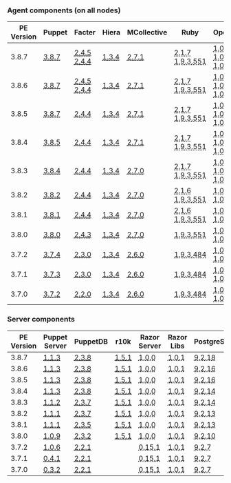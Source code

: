 ### Agent components (on all nodes)

<table>
  <thead>
    <tr>
      <th>PE Version</th> <th>Puppet</th> <th>Facter</th> <th>Hiera</th> <th>MCollective</th> <th>Ruby</th> <th>OpenSSL</th>
    </tr>
  </thead>

  <tbody>
    <tr><td>3.8.7</td> <td><a href="/puppet/3.8/release_notes.html#puppet-387"><abbr title="el-4-i386, debian-7-i386, sles-10-x86_64, sles-10-i386, sles-11-x86_64, ubuntu-14.04-i386, aix-5.3-power, debian-6-amd64, el-4-x86_64, el-6-x86_64, el-7-x86_64, ubuntu-14.04-amd64, aix-7.1-power, debian-7-amd64, ubuntu-10.04-amd64, aix-6.1-power, solaris-10-i386, el-5-i386, solaris-11-sparc, ubuntu-12.04-i386, sles-11-i386, eos-4-i386, cumulus-2.2-amd64, el-6-i386, solaris-11-i386, ubuntu-12.04-amd64, solaris-10-sparc, osx-10.9-x86_64, debian-6-i386, el-5-x86_64, sles-12-x86_64, ubuntu-10.04-i386">3.8.7</abbr></a></td> <td><a href="/facter/2.4/release_notes.html#facter-245"><abbr title="el-4-i386, debian-7-i386, sles-10-x86_64, sles-10-i386, sles-11-x86_64, ubuntu-14.04-i386, aix-5.3-power, debian-6-amd64, el-4-x86_64, el-6-x86_64, el-7-x86_64, ubuntu-14.04-amd64, aix-7.1-power, debian-7-amd64, ubuntu-10.04-amd64, aix-6.1-power, el-5-i386, solaris-11-sparc, ubuntu-12.04-i386, sles-11-i386, eos-4-i386, cumulus-2.2-amd64, el-6-i386, solaris-11-i386, ubuntu-12.04-amd64, osx-10.9-x86_64, debian-6-i386, el-5-x86_64, sles-12-x86_64, ubuntu-10.04-i386">2.4.5</abbr></a><br><a href="/facter/2.4/release_notes.html#facter-244"><abbr title="solaris-10-i386, solaris-10-sparc">2.4.4</abbr></a></td> <td><a href="/hiera/1/release_notes.html#hiera-134"><abbr title="el-4-i386, debian-7-i386, sles-10-x86_64, sles-10-i386, sles-11-x86_64, ubuntu-14.04-i386, aix-5.3-power, debian-6-amd64, el-4-x86_64, el-6-x86_64, el-7-x86_64, ubuntu-14.04-amd64, aix-7.1-power, debian-7-amd64, ubuntu-10.04-amd64, aix-6.1-power, solaris-10-i386, el-5-i386, solaris-11-sparc, ubuntu-12.04-i386, sles-11-i386, eos-4-i386, cumulus-2.2-amd64, el-6-i386, solaris-11-i386, ubuntu-12.04-amd64, solaris-10-sparc, osx-10.9-x86_64, debian-6-i386, el-5-x86_64, sles-12-x86_64, ubuntu-10.04-i386">1.3.4</abbr></a></td> <td><a href="/mcollective/releasenotes.html"><abbr title="el-4-i386, debian-7-i386, sles-10-x86_64, sles-10-i386, sles-11-x86_64, ubuntu-14.04-i386, aix-5.3-power, debian-6-amd64, el-4-x86_64, el-6-x86_64, el-7-x86_64, ubuntu-14.04-amd64, aix-7.1-power, debian-7-amd64, ubuntu-10.04-amd64, aix-6.1-power, solaris-10-i386, el-5-i386, solaris-11-sparc, ubuntu-12.04-i386, sles-11-i386, eos-4-i386, cumulus-2.2-amd64, el-6-i386, solaris-11-i386, ubuntu-12.04-amd64, solaris-10-sparc, osx-10.9-x86_64, debian-6-i386, el-5-x86_64, sles-12-x86_64, ubuntu-10.04-i386">2.7.1</abbr></a></td> <td><abbr title="aix-5.3-power, aix-7.1-power, aix-6.1-power">2.1.7</abbr><br><abbr title="el-4-i386, debian-7-i386, sles-10-x86_64, sles-10-i386, sles-11-x86_64, ubuntu-14.04-i386, debian-6-amd64, el-4-x86_64, el-6-x86_64, el-7-x86_64, ubuntu-14.04-amd64, debian-7-amd64, ubuntu-10.04-amd64, solaris-10-i386, el-5-i386, solaris-11-sparc, ubuntu-12.04-i386, sles-11-i386, eos-4-i386, cumulus-2.2-amd64, el-6-i386, solaris-11-i386, ubuntu-12.04-amd64, solaris-10-sparc, osx-10.9-x86_64, debian-6-i386, el-5-x86_64, sles-12-x86_64, ubuntu-10.04-i386">1.9.3.551</abbr></td> <td><abbr title="aix-5.3-power, aix-7.1-power, aix-6.1-power">1.0.2j</abbr><br><abbr title="el-4-i386, debian-7-i386, sles-10-x86_64, sles-10-i386, sles-11-x86_64, ubuntu-14.04-i386, debian-6-amd64, el-4-x86_64, el-6-x86_64, el-7-x86_64, ubuntu-14.04-amd64, debian-7-amd64, ubuntu-10.04-amd64, el-5-i386, ubuntu-12.04-i386, sles-11-i386, eos-4-i386, cumulus-2.2-amd64, el-6-i386, ubuntu-12.04-amd64, osx-10.9-x86_64, debian-6-i386, el-5-x86_64, sles-12-x86_64, ubuntu-10.04-i386">1.0.1u</abbr><br><abbr title="solaris-10-i386, solaris-11-sparc, solaris-11-i386, solaris-10-sparc">1.0.1.21</abbr></td></tr>
    <tr><td>3.8.6</td> <td><a href="/puppet/3.8/release_notes.html#puppet-387"><abbr title="el-4-i386, debian-7-i386, sles-10-x86_64, sles-10-i386, sles-11-x86_64, ubuntu-14.04-i386, aix-5.3-power, debian-6-amd64, el-4-x86_64, el-6-x86_64, el-7-x86_64, ubuntu-14.04-amd64, aix-7.1-power, debian-7-amd64, ubuntu-10.04-amd64, aix-6.1-power, solaris-10-i386, el-5-i386, solaris-11-sparc, ubuntu-12.04-i386, sles-11-i386, eos-4-i386, cumulus-2.2-amd64, el-6-i386, solaris-11-i386, ubuntu-12.04-amd64, solaris-10-sparc, osx-10.9-x86_64, debian-6-i386, el-5-x86_64, sles-12-x86_64, ubuntu-10.04-i386">3.8.7</abbr></a></td> <td><a href="/facter/2.4/release_notes.html#facter-245"><abbr title="el-4-i386, debian-7-i386, sles-10-x86_64, sles-10-i386, sles-11-x86_64, ubuntu-14.04-i386, aix-5.3-power, debian-6-amd64, el-4-x86_64, el-6-x86_64, el-7-x86_64, ubuntu-14.04-amd64, aix-7.1-power, debian-7-amd64, ubuntu-10.04-amd64, aix-6.1-power, el-5-i386, solaris-11-sparc, ubuntu-12.04-i386, sles-11-i386, eos-4-i386, cumulus-2.2-amd64, el-6-i386, solaris-11-i386, ubuntu-12.04-amd64, osx-10.9-x86_64, debian-6-i386, el-5-x86_64, sles-12-x86_64, ubuntu-10.04-i386">2.4.5</abbr></a><br><a href="/facter/2.4/release_notes.html#facter-244"><abbr title="solaris-10-i386, solaris-10-sparc">2.4.4</abbr></a></td> <td><a href="/hiera/1/release_notes.html#hiera-134"><abbr title="el-4-i386, debian-7-i386, sles-10-x86_64, sles-10-i386, sles-11-x86_64, ubuntu-14.04-i386, aix-5.3-power, debian-6-amd64, el-4-x86_64, el-6-x86_64, el-7-x86_64, ubuntu-14.04-amd64, aix-7.1-power, debian-7-amd64, ubuntu-10.04-amd64, aix-6.1-power, solaris-10-i386, el-5-i386, solaris-11-sparc, ubuntu-12.04-i386, sles-11-i386, eos-4-i386, cumulus-2.2-amd64, el-6-i386, solaris-11-i386, ubuntu-12.04-amd64, solaris-10-sparc, osx-10.9-x86_64, debian-6-i386, el-5-x86_64, sles-12-x86_64, ubuntu-10.04-i386">1.3.4</abbr></a></td> <td><a href="/mcollective/releasenotes.html"><abbr title="el-4-i386, debian-7-i386, sles-10-x86_64, sles-10-i386, sles-11-x86_64, ubuntu-14.04-i386, aix-5.3-power, debian-6-amd64, el-4-x86_64, el-6-x86_64, el-7-x86_64, ubuntu-14.04-amd64, aix-7.1-power, debian-7-amd64, ubuntu-10.04-amd64, aix-6.1-power, solaris-10-i386, el-5-i386, solaris-11-sparc, ubuntu-12.04-i386, sles-11-i386, eos-4-i386, cumulus-2.2-amd64, el-6-i386, solaris-11-i386, ubuntu-12.04-amd64, solaris-10-sparc, osx-10.9-x86_64, debian-6-i386, el-5-x86_64, sles-12-x86_64, ubuntu-10.04-i386">2.7.1</abbr></a></td> <td><abbr title="aix-5.3-power, aix-7.1-power, aix-6.1-power">2.1.7</abbr><br><abbr title="el-4-i386, debian-7-i386, sles-10-x86_64, sles-10-i386, sles-11-x86_64, ubuntu-14.04-i386, debian-6-amd64, el-4-x86_64, el-6-x86_64, el-7-x86_64, ubuntu-14.04-amd64, debian-7-amd64, ubuntu-10.04-amd64, solaris-10-i386, el-5-i386, solaris-11-sparc, ubuntu-12.04-i386, sles-11-i386, eos-4-i386, cumulus-2.2-amd64, el-6-i386, solaris-11-i386, ubuntu-12.04-amd64, solaris-10-sparc, osx-10.9-x86_64, debian-6-i386, el-5-x86_64, sles-12-x86_64, ubuntu-10.04-i386">1.9.3.551</abbr></td> <td><abbr title="aix-5.3-power, aix-7.1-power, aix-6.1-power">1.0.2h</abbr><br><abbr title="el-4-i386, debian-7-i386, sles-10-x86_64, sles-10-i386, sles-11-x86_64, ubuntu-14.04-i386, debian-6-amd64, el-4-x86_64, el-6-x86_64, el-7-x86_64, ubuntu-14.04-amd64, debian-7-amd64, ubuntu-10.04-amd64, el-5-i386, ubuntu-12.04-i386, sles-11-i386, eos-4-i386, cumulus-2.2-amd64, el-6-i386, ubuntu-12.04-amd64, osx-10.9-x86_64, debian-6-i386, el-5-x86_64, sles-12-x86_64, ubuntu-10.04-i386">1.0.1t</abbr><br><abbr title="solaris-10-i386, solaris-11-sparc, solaris-11-i386, solaris-10-sparc">1.0.1.20</abbr></td></tr>
    <tr><td>3.8.5</td> <td><a href="/puppet/3.8/release_notes.html#puppet-387"><abbr title="el-4-i386, debian-7-i386, sles-10-x86_64, sles-10-i386, sles-11-x86_64, ubuntu-14.04-i386, aix-5.3-power, debian-6-amd64, el-4-x86_64, el-6-x86_64, el-7-x86_64, ubuntu-14.04-amd64, aix-7.1-power, debian-7-amd64, ubuntu-10.04-amd64, aix-6.1-power, solaris-10-i386, el-5-i386, solaris-11-sparc, ubuntu-12.04-i386, sles-11-i386, eos-4-i386, cumulus-2.2-amd64, el-6-i386, solaris-11-i386, ubuntu-12.04-amd64, solaris-10-sparc, osx-10.9-x86_64, debian-6-i386, el-5-x86_64, sles-12-x86_64, ubuntu-10.04-i386">3.8.7</abbr></a></td> <td><a href="/facter/2.4/release_notes.html#facter-244"><abbr title="el-4-i386, debian-7-i386, sles-10-x86_64, sles-10-i386, sles-11-x86_64, ubuntu-14.04-i386, aix-5.3-power, debian-6-amd64, el-4-x86_64, el-6-x86_64, el-7-x86_64, ubuntu-14.04-amd64, aix-7.1-power, debian-7-amd64, ubuntu-10.04-amd64, aix-6.1-power, solaris-10-i386, el-5-i386, solaris-11-sparc, ubuntu-12.04-i386, sles-11-i386, eos-4-i386, cumulus-2.2-amd64, el-6-i386, solaris-11-i386, ubuntu-12.04-amd64, solaris-10-sparc, osx-10.9-x86_64, debian-6-i386, el-5-x86_64, sles-12-x86_64, ubuntu-10.04-i386">2.4.4</abbr></a></td> <td><a href="/hiera/1/release_notes.html#hiera-134"><abbr title="el-4-i386, debian-7-i386, sles-10-x86_64, sles-10-i386, sles-11-x86_64, ubuntu-14.04-i386, aix-5.3-power, debian-6-amd64, el-4-x86_64, el-6-x86_64, el-7-x86_64, ubuntu-14.04-amd64, aix-7.1-power, debian-7-amd64, ubuntu-10.04-amd64, aix-6.1-power, solaris-10-i386, el-5-i386, solaris-11-sparc, ubuntu-12.04-i386, sles-11-i386, eos-4-i386, cumulus-2.2-amd64, el-6-i386, solaris-11-i386, ubuntu-12.04-amd64, solaris-10-sparc, osx-10.9-x86_64, debian-6-i386, el-5-x86_64, sles-12-x86_64, ubuntu-10.04-i386">1.3.4</abbr></a></td> <td><a href="/mcollective/releasenotes.html"><abbr title="el-4-i386, debian-7-i386, sles-10-x86_64, sles-10-i386, sles-11-x86_64, ubuntu-14.04-i386, aix-5.3-power, debian-6-amd64, el-4-x86_64, el-6-x86_64, el-7-x86_64, ubuntu-14.04-amd64, aix-7.1-power, debian-7-amd64, ubuntu-10.04-amd64, aix-6.1-power, solaris-10-i386, el-5-i386, solaris-11-sparc, ubuntu-12.04-i386, sles-11-i386, eos-4-i386, cumulus-2.2-amd64, el-6-i386, solaris-11-i386, ubuntu-12.04-amd64, solaris-10-sparc, osx-10.9-x86_64, debian-6-i386, el-5-x86_64, sles-12-x86_64, ubuntu-10.04-i386">2.7.1</abbr></a></td> <td><abbr title="aix-5.3-power, aix-7.1-power, aix-6.1-power">2.1.7</abbr><br><abbr title="el-4-i386, debian-7-i386, sles-10-x86_64, sles-10-i386, sles-11-x86_64, ubuntu-14.04-i386, debian-6-amd64, el-4-x86_64, el-6-x86_64, el-7-x86_64, ubuntu-14.04-amd64, debian-7-amd64, ubuntu-10.04-amd64, solaris-10-i386, el-5-i386, solaris-11-sparc, ubuntu-12.04-i386, sles-11-i386, eos-4-i386, cumulus-2.2-amd64, el-6-i386, solaris-11-i386, ubuntu-12.04-amd64, solaris-10-sparc, osx-10.9-x86_64, debian-6-i386, el-5-x86_64, sles-12-x86_64, ubuntu-10.04-i386">1.9.3.551</abbr></td> <td><abbr title="aix-5.3-power, aix-7.1-power, aix-6.1-power">1.0.2g</abbr><br><abbr title="el-4-i386, debian-7-i386, sles-10-x86_64, sles-10-i386, sles-11-x86_64, ubuntu-14.04-i386, debian-6-amd64, el-4-x86_64, el-6-x86_64, el-7-x86_64, ubuntu-14.04-amd64, debian-7-amd64, ubuntu-10.04-amd64, el-5-i386, ubuntu-12.04-i386, sles-11-i386, eos-4-i386, cumulus-2.2-amd64, el-6-i386, ubuntu-12.04-amd64, osx-10.9-x86_64, debian-6-i386, el-5-x86_64, sles-12-x86_64, ubuntu-10.04-i386">1.0.1s</abbr><br><abbr title="solaris-10-i386, solaris-11-sparc, solaris-11-i386, solaris-10-sparc">1.0.1.19</abbr></td></tr>
    <tr><td>3.8.4</td> <td><a href="/puppet/3.8/release_notes.html#puppet-385"><abbr title="debian-6-amd64, solaris-10-i386, solaris-10-sparc, ubuntu-10.04-i386, solaris-11-sparc, debian-7-i386, ubuntu-10.04-amd64, aix-6.1-power, ubuntu-12.04-amd64, aix-7.1-power, aix-5.3-power, debian-6-i386, sles-11-x86_64, ubuntu-12.04-i386, el-5-x86_64, el-6-x86_64, el-6-i386, sles-11-i386, el-5-i386, el-4-x86_64, el-4-i386, debian-7-amd64, solaris-11-i386, eos-4-i386, el-7-x86_64, ubuntu-14.04-i386, ubuntu-14.04-amd64, osx-10.9-x86_64, sles-10-i386, sles-10-x86_64, sles-12-x86_64, cumulus-2.2-amd64">3.8.5</abbr></a></td> <td><a href="/facter/2.4/release_notes.html#facter-244"><abbr title="debian-6-amd64, solaris-10-i386, solaris-10-sparc, ubuntu-10.04-i386, solaris-11-sparc, debian-7-i386, ubuntu-10.04-amd64, aix-6.1-power, ubuntu-12.04-amd64, aix-7.1-power, aix-5.3-power, debian-6-i386, sles-11-x86_64, ubuntu-12.04-i386, el-5-x86_64, el-6-x86_64, el-6-i386, sles-11-i386, el-5-i386, el-4-x86_64, el-4-i386, debian-7-amd64, solaris-11-i386, eos-4-i386, el-7-x86_64, ubuntu-14.04-i386, ubuntu-14.04-amd64, osx-10.9-x86_64, sles-10-i386, sles-10-x86_64, sles-12-x86_64, cumulus-2.2-amd64">2.4.4</abbr></a></td> <td><a href="/hiera/1/release_notes.html#hiera-134"><abbr title="debian-6-amd64, solaris-10-i386, solaris-10-sparc, ubuntu-10.04-i386, solaris-11-sparc, debian-7-i386, ubuntu-10.04-amd64, aix-6.1-power, ubuntu-12.04-amd64, aix-7.1-power, aix-5.3-power, debian-6-i386, sles-11-x86_64, ubuntu-12.04-i386, el-5-x86_64, el-6-x86_64, el-6-i386, sles-11-i386, el-5-i386, el-4-x86_64, el-4-i386, debian-7-amd64, solaris-11-i386, eos-4-i386, el-7-x86_64, ubuntu-14.04-i386, ubuntu-14.04-amd64, osx-10.9-x86_64, sles-10-i386, sles-10-x86_64, sles-12-x86_64, cumulus-2.2-amd64">1.3.4</abbr></a></td> <td><a href="/mcollective/releasenotes.html"><abbr title="debian-6-amd64, solaris-10-i386, solaris-10-sparc, ubuntu-10.04-i386, solaris-11-sparc, debian-7-i386, ubuntu-10.04-amd64, aix-6.1-power, ubuntu-12.04-amd64, aix-7.1-power, aix-5.3-power, debian-6-i386, sles-11-x86_64, ubuntu-12.04-i386, el-5-x86_64, el-6-x86_64, el-6-i386, sles-11-i386, el-5-i386, el-4-x86_64, el-4-i386, debian-7-amd64, solaris-11-i386, eos-4-i386, el-7-x86_64, ubuntu-14.04-i386, ubuntu-14.04-amd64, osx-10.9-x86_64, sles-10-i386, sles-10-x86_64, sles-12-x86_64, cumulus-2.2-amd64">2.7.1</abbr></a></td> <td><abbr title="aix-6.1-power, aix-7.1-power, aix-5.3-power">2.1.7</abbr><br><abbr title="debian-6-amd64, solaris-10-i386, solaris-10-sparc, ubuntu-10.04-i386, solaris-11-sparc, debian-7-i386, ubuntu-10.04-amd64, ubuntu-12.04-amd64, debian-6-i386, sles-11-x86_64, ubuntu-12.04-i386, el-5-x86_64, el-6-x86_64, el-6-i386, sles-11-i386, el-5-i386, el-4-x86_64, el-4-i386, debian-7-amd64, solaris-11-i386, eos-4-i386, el-7-x86_64, ubuntu-14.04-i386, ubuntu-14.04-amd64, osx-10.9-x86_64, sles-10-i386, sles-10-x86_64, sles-12-x86_64, cumulus-2.2-amd64">1.9.3.551</abbr></td> <td><abbr title="aix-6.1-power, aix-7.1-power, aix-5.3-power">1.0.2f</abbr><br><abbr title="debian-6-amd64, ubuntu-10.04-i386, debian-7-i386, ubuntu-10.04-amd64, ubuntu-12.04-amd64, debian-6-i386, sles-11-x86_64, ubuntu-12.04-i386, el-5-x86_64, el-6-x86_64, el-6-i386, sles-11-i386, el-5-i386, el-4-x86_64, el-4-i386, debian-7-amd64, eos-4-i386, el-7-x86_64, ubuntu-14.04-i386, ubuntu-14.04-amd64, osx-10.9-x86_64, sles-10-i386, sles-10-x86_64, sles-12-x86_64, cumulus-2.2-amd64">1.0.1q</abbr><br><abbr title="solaris-10-i386, solaris-10-sparc, solaris-11-sparc, solaris-11-i386">1.0.1.17</abbr></td></tr>
    <tr><td>3.8.3</td> <td><a href="/puppet/3.8/release_notes.html#puppet-384"><abbr title="debian-6-amd64, solaris-10-i386, solaris-10-sparc, ubuntu-10.04-i386, solaris-11-sparc, debian-7-i386, ubuntu-10.04-amd64, aix-6.1-power, ubuntu-12.04-amd64, aix-7.1-power, aix-5.3-power, debian-6-i386, sles-11-x86_64, ubuntu-12.04-i386, el-5-x86_64, el-6-x86_64, el-6-i386, sles-11-i386, el-5-i386, el-4-x86_64, el-4-i386, debian-7-amd64, solaris-11-i386, eos-4-i386, el-7-x86_64, ubuntu-14.04-i386, ubuntu-14.04-amd64, osx-10.9-x86_64, sles-10-i386, sles-10-x86_64, sles-12-x86_64, cumulus-2.2-amd64">3.8.4</abbr></a></td> <td><a href="/facter/2.4/release_notes.html#facter-244"><abbr title="debian-6-amd64, solaris-10-i386, solaris-10-sparc, ubuntu-10.04-i386, solaris-11-sparc, debian-7-i386, ubuntu-10.04-amd64, aix-6.1-power, ubuntu-12.04-amd64, aix-7.1-power, aix-5.3-power, debian-6-i386, sles-11-x86_64, ubuntu-12.04-i386, el-5-x86_64, el-6-x86_64, el-6-i386, sles-11-i386, el-5-i386, el-4-x86_64, el-4-i386, debian-7-amd64, solaris-11-i386, eos-4-i386, el-7-x86_64, ubuntu-14.04-i386, ubuntu-14.04-amd64, osx-10.9-x86_64, sles-10-i386, sles-10-x86_64, sles-12-x86_64, cumulus-2.2-amd64">2.4.4</abbr></a></td> <td><a href="/hiera/1/release_notes.html#hiera-134"><abbr title="debian-6-amd64, solaris-10-i386, solaris-10-sparc, ubuntu-10.04-i386, solaris-11-sparc, debian-7-i386, ubuntu-10.04-amd64, aix-6.1-power, ubuntu-12.04-amd64, aix-7.1-power, aix-5.3-power, debian-6-i386, sles-11-x86_64, ubuntu-12.04-i386, el-5-x86_64, el-6-x86_64, el-6-i386, sles-11-i386, el-5-i386, el-4-x86_64, el-4-i386, debian-7-amd64, solaris-11-i386, eos-4-i386, el-7-x86_64, ubuntu-14.04-i386, ubuntu-14.04-amd64, osx-10.9-x86_64, sles-10-i386, sles-10-x86_64, sles-12-x86_64, cumulus-2.2-amd64">1.3.4</abbr></a></td> <td><a href="/mcollective/releasenotes.html"><abbr title="debian-6-amd64, solaris-10-i386, solaris-10-sparc, ubuntu-10.04-i386, solaris-11-sparc, debian-7-i386, ubuntu-10.04-amd64, aix-6.1-power, ubuntu-12.04-amd64, aix-7.1-power, aix-5.3-power, debian-6-i386, sles-11-x86_64, ubuntu-12.04-i386, el-5-x86_64, el-6-x86_64, el-6-i386, sles-11-i386, el-5-i386, el-4-x86_64, el-4-i386, debian-7-amd64, solaris-11-i386, eos-4-i386, el-7-x86_64, ubuntu-14.04-i386, ubuntu-14.04-amd64, osx-10.9-x86_64, sles-10-i386, sles-10-x86_64, sles-12-x86_64, cumulus-2.2-amd64">2.7.0</abbr></a></td> <td><abbr title="aix-6.1-power, aix-7.1-power, aix-5.3-power">2.1.7</abbr><br><abbr title="debian-6-amd64, solaris-10-i386, solaris-10-sparc, ubuntu-10.04-i386, solaris-11-sparc, debian-7-i386, ubuntu-10.04-amd64, ubuntu-12.04-amd64, debian-6-i386, sles-11-x86_64, ubuntu-12.04-i386, el-5-x86_64, el-6-x86_64, el-6-i386, sles-11-i386, el-5-i386, el-4-x86_64, el-4-i386, debian-7-amd64, solaris-11-i386, eos-4-i386, el-7-x86_64, ubuntu-14.04-i386, ubuntu-14.04-amd64, osx-10.9-x86_64, sles-10-i386, sles-10-x86_64, sles-12-x86_64, cumulus-2.2-amd64">1.9.3.551</abbr></td> <td><abbr title="aix-6.1-power, aix-7.1-power, aix-5.3-power">1.0.2d</abbr><br><abbr title="debian-6-amd64, ubuntu-10.04-i386, debian-7-i386, ubuntu-10.04-amd64, ubuntu-12.04-amd64, debian-6-i386, sles-11-x86_64, ubuntu-12.04-i386, el-5-x86_64, el-6-x86_64, el-6-i386, sles-11-i386, el-5-i386, el-4-x86_64, el-4-i386, debian-7-amd64, eos-4-i386, el-7-x86_64, ubuntu-14.04-i386, ubuntu-14.04-amd64, osx-10.9-x86_64, sles-10-i386, sles-10-x86_64, sles-12-x86_64, cumulus-2.2-amd64">1.0.1p</abbr><br><abbr title="solaris-10-i386, solaris-10-sparc, solaris-11-sparc, solaris-11-i386">1.0.1.16</abbr></td></tr>
    <tr><td>3.8.2</td> <td><a href="/puppet/3.8/release_notes.html#puppet-382"><abbr title="debian-6-amd64, solaris-10-i386, solaris-10-sparc, ubuntu-10.04-i386, solaris-11-sparc, debian-7-i386, ubuntu-10.04-amd64, aix-6.1-power, ubuntu-12.04-amd64, aix-7.1-power, aix-5.3-power, debian-6-i386, sles-11-x86_64, ubuntu-12.04-i386, el-5-x86_64, el-6-x86_64, el-6-i386, sles-11-i386, el-5-i386, el-4-x86_64, el-4-i386, debian-7-amd64, solaris-11-i386, eos-4-i386, el-7-x86_64, ubuntu-14.04-i386, ubuntu-14.04-amd64, osx-10.9-x86_64, sles-10-i386, sles-10-x86_64, sles-12-x86_64, cumulus-2.2-amd64">3.8.2</abbr></a></td> <td><a href="/facter/2.4/release_notes.html#facter-244"><abbr title="debian-6-amd64, solaris-10-i386, solaris-10-sparc, ubuntu-10.04-i386, solaris-11-sparc, debian-7-i386, ubuntu-10.04-amd64, aix-6.1-power, ubuntu-12.04-amd64, aix-7.1-power, aix-5.3-power, debian-6-i386, sles-11-x86_64, ubuntu-12.04-i386, el-5-x86_64, el-6-x86_64, el-6-i386, sles-11-i386, el-5-i386, el-4-x86_64, el-4-i386, debian-7-amd64, solaris-11-i386, eos-4-i386, el-7-x86_64, ubuntu-14.04-i386, ubuntu-14.04-amd64, osx-10.9-x86_64, sles-10-i386, sles-10-x86_64, sles-12-x86_64, cumulus-2.2-amd64">2.4.4</abbr></a></td> <td><a href="/hiera/1/release_notes.html#hiera-134"><abbr title="debian-6-amd64, solaris-10-i386, solaris-10-sparc, ubuntu-10.04-i386, solaris-11-sparc, debian-7-i386, ubuntu-10.04-amd64, aix-6.1-power, ubuntu-12.04-amd64, aix-7.1-power, aix-5.3-power, debian-6-i386, sles-11-x86_64, ubuntu-12.04-i386, el-5-x86_64, el-6-x86_64, el-6-i386, sles-11-i386, el-5-i386, el-4-x86_64, el-4-i386, debian-7-amd64, solaris-11-i386, eos-4-i386, el-7-x86_64, ubuntu-14.04-i386, ubuntu-14.04-amd64, osx-10.9-x86_64, sles-10-i386, sles-10-x86_64, sles-12-x86_64, cumulus-2.2-amd64">1.3.4</abbr></a></td> <td><a href="/mcollective/releasenotes.html"><abbr title="debian-6-amd64, solaris-10-i386, solaris-10-sparc, ubuntu-10.04-i386, solaris-11-sparc, debian-7-i386, ubuntu-10.04-amd64, aix-6.1-power, ubuntu-12.04-amd64, aix-7.1-power, aix-5.3-power, debian-6-i386, sles-11-x86_64, ubuntu-12.04-i386, el-5-x86_64, el-6-x86_64, el-6-i386, sles-11-i386, el-5-i386, el-4-x86_64, el-4-i386, debian-7-amd64, solaris-11-i386, eos-4-i386, el-7-x86_64, ubuntu-14.04-i386, ubuntu-14.04-amd64, osx-10.9-x86_64, sles-10-i386, sles-10-x86_64, sles-12-x86_64, cumulus-2.2-amd64">2.7.0</abbr></a></td> <td><abbr title="aix-6.1-power, aix-7.1-power, aix-5.3-power">2.1.6</abbr><br><abbr title="debian-6-amd64, solaris-10-i386, solaris-10-sparc, ubuntu-10.04-i386, solaris-11-sparc, debian-7-i386, ubuntu-10.04-amd64, ubuntu-12.04-amd64, debian-6-i386, sles-11-x86_64, ubuntu-12.04-i386, el-5-x86_64, el-6-x86_64, el-6-i386, sles-11-i386, el-5-i386, el-4-x86_64, el-4-i386, debian-7-amd64, solaris-11-i386, eos-4-i386, el-7-x86_64, ubuntu-14.04-i386, ubuntu-14.04-amd64, osx-10.9-x86_64, sles-10-i386, sles-10-x86_64, sles-12-x86_64, cumulus-2.2-amd64">1.9.3.551</abbr></td> <td><abbr title="debian-6-amd64, ubuntu-10.04-i386, debian-7-i386, ubuntu-10.04-amd64, aix-6.1-power, ubuntu-12.04-amd64, aix-7.1-power, aix-5.3-power, debian-6-i386, sles-11-x86_64, ubuntu-12.04-i386, el-5-x86_64, el-6-x86_64, el-6-i386, sles-11-i386, el-5-i386, el-4-x86_64, el-4-i386, debian-7-amd64, eos-4-i386, el-7-x86_64, ubuntu-14.04-i386, ubuntu-14.04-amd64, osx-10.9-x86_64, sles-10-i386, sles-10-x86_64, sles-12-x86_64, cumulus-2.2-amd64">1.0.0s</abbr><br><abbr title="solaris-10-i386, solaris-10-sparc, solaris-11-sparc, solaris-11-i386">1.0.0.19</abbr></td></tr>
    <tr><td>3.8.1</td> <td><a href="/puppet/3.8/release_notes.html#puppet-381"><abbr title="debian-6-amd64, solaris-10-i386, solaris-10-sparc, ubuntu-10.04-i386, solaris-11-sparc, debian-7-i386, ubuntu-10.04-amd64, aix-6.1-power, ubuntu-12.04-amd64, aix-7.1-power, aix-5.3-power, debian-6-i386, sles-11-x86_64, ubuntu-12.04-i386, el-5-x86_64, el-6-x86_64, el-6-i386, sles-11-i386, el-5-i386, el-4-x86_64, el-4-i386, debian-7-amd64, solaris-11-i386, eos-4-i386, el-7-x86_64, ubuntu-14.04-i386, ubuntu-14.04-amd64, osx-10.9-x86_64, sles-10-i386, sles-10-x86_64, sles-12-x86_64, cumulus-2.2-amd64">3.8.1</abbr></a></td> <td><a href="/facter/2.4/release_notes.html#facter-244"><abbr title="debian-6-amd64, solaris-10-i386, solaris-10-sparc, ubuntu-10.04-i386, solaris-11-sparc, debian-7-i386, ubuntu-10.04-amd64, aix-6.1-power, ubuntu-12.04-amd64, aix-7.1-power, aix-5.3-power, debian-6-i386, sles-11-x86_64, ubuntu-12.04-i386, el-5-x86_64, el-6-x86_64, el-6-i386, sles-11-i386, el-5-i386, el-4-x86_64, el-4-i386, debian-7-amd64, solaris-11-i386, eos-4-i386, el-7-x86_64, ubuntu-14.04-i386, ubuntu-14.04-amd64, osx-10.9-x86_64, sles-10-i386, sles-10-x86_64, sles-12-x86_64, cumulus-2.2-amd64">2.4.4</abbr></a></td> <td><a href="/hiera/1/release_notes.html#hiera-134"><abbr title="debian-6-amd64, solaris-10-i386, solaris-10-sparc, ubuntu-10.04-i386, solaris-11-sparc, debian-7-i386, ubuntu-10.04-amd64, aix-6.1-power, ubuntu-12.04-amd64, aix-7.1-power, aix-5.3-power, debian-6-i386, sles-11-x86_64, ubuntu-12.04-i386, el-5-x86_64, el-6-x86_64, el-6-i386, sles-11-i386, el-5-i386, el-4-x86_64, el-4-i386, debian-7-amd64, solaris-11-i386, eos-4-i386, el-7-x86_64, ubuntu-14.04-i386, ubuntu-14.04-amd64, osx-10.9-x86_64, sles-10-i386, sles-10-x86_64, sles-12-x86_64, cumulus-2.2-amd64">1.3.4</abbr></a></td> <td><a href="/mcollective/releasenotes.html"><abbr title="debian-6-amd64, solaris-10-i386, solaris-10-sparc, ubuntu-10.04-i386, solaris-11-sparc, debian-7-i386, ubuntu-10.04-amd64, aix-6.1-power, ubuntu-12.04-amd64, aix-7.1-power, aix-5.3-power, debian-6-i386, sles-11-x86_64, ubuntu-12.04-i386, el-5-x86_64, el-6-x86_64, el-6-i386, sles-11-i386, el-5-i386, el-4-x86_64, el-4-i386, debian-7-amd64, solaris-11-i386, eos-4-i386, el-7-x86_64, ubuntu-14.04-i386, ubuntu-14.04-amd64, osx-10.9-x86_64, sles-10-i386, sles-10-x86_64, sles-12-x86_64, cumulus-2.2-amd64">2.7.0</abbr></a></td> <td><abbr title="aix-6.1-power, aix-7.1-power, aix-5.3-power">2.1.6</abbr><br><abbr title="debian-6-amd64, solaris-10-i386, solaris-10-sparc, ubuntu-10.04-i386, solaris-11-sparc, debian-7-i386, ubuntu-10.04-amd64, ubuntu-12.04-amd64, debian-6-i386, sles-11-x86_64, ubuntu-12.04-i386, el-5-x86_64, el-6-x86_64, el-6-i386, sles-11-i386, el-5-i386, el-4-x86_64, el-4-i386, debian-7-amd64, solaris-11-i386, eos-4-i386, el-7-x86_64, ubuntu-14.04-i386, ubuntu-14.04-amd64, osx-10.9-x86_64, sles-10-i386, sles-10-x86_64, sles-12-x86_64, cumulus-2.2-amd64">1.9.3.551</abbr></td> <td><abbr title="debian-6-amd64, ubuntu-10.04-i386, debian-7-i386, ubuntu-10.04-amd64, aix-6.1-power, ubuntu-12.04-amd64, aix-7.1-power, aix-5.3-power, debian-6-i386, sles-11-x86_64, ubuntu-12.04-i386, el-5-x86_64, el-6-x86_64, el-6-i386, sles-11-i386, el-5-i386, el-4-x86_64, el-4-i386, debian-7-amd64, eos-4-i386, el-7-x86_64, ubuntu-14.04-i386, ubuntu-14.04-amd64, osx-10.9-x86_64, sles-10-i386, sles-10-x86_64, sles-12-x86_64, cumulus-2.2-amd64">1.0.0s</abbr><br><abbr title="solaris-10-i386, solaris-10-sparc, solaris-11-sparc, solaris-11-i386">1.0.0.19</abbr></td></tr>
    <tr><td>3.8.0</td> <td><a href="/puppet/3.8/release_notes.html#puppet-380"><abbr title="debian-6-amd64, solaris-10-i386, solaris-10-sparc, ubuntu-10.04-i386, solaris-11-sparc, debian-7-i386, ubuntu-10.04-amd64, aix-6.1-power, ubuntu-12.04-amd64, aix-7.1-power, aix-5.3-power, debian-6-i386, sles-11-x86_64, ubuntu-12.04-i386, el-5-x86_64, el-6-x86_64, el-6-i386, sles-11-i386, el-5-i386, el-4-x86_64, el-4-i386, debian-7-amd64, solaris-11-i386, eos-4-i386, el-7-x86_64, ubuntu-14.04-i386, ubuntu-14.04-amd64, osx-10.9-x86_64, sles-10-i386, sles-10-x86_64, sles-12-x86_64, cumulus-2.2-amd64">3.8.0</abbr></a></td> <td><a href="/facter/2.4/release_notes.html#facter-243"><abbr title="debian-6-amd64, solaris-10-i386, solaris-10-sparc, ubuntu-10.04-i386, solaris-11-sparc, debian-7-i386, ubuntu-10.04-amd64, aix-6.1-power, ubuntu-12.04-amd64, aix-7.1-power, aix-5.3-power, debian-6-i386, sles-11-x86_64, ubuntu-12.04-i386, el-5-x86_64, el-6-x86_64, el-6-i386, sles-11-i386, el-5-i386, el-4-x86_64, el-4-i386, debian-7-amd64, solaris-11-i386, eos-4-i386, el-7-x86_64, ubuntu-14.04-i386, ubuntu-14.04-amd64, osx-10.9-x86_64, sles-10-i386, sles-10-x86_64, sles-12-x86_64, cumulus-2.2-amd64">2.4.3</abbr></a></td> <td><a href="/hiera/1/release_notes.html#hiera-134"><abbr title="debian-6-amd64, solaris-10-i386, solaris-10-sparc, ubuntu-10.04-i386, solaris-11-sparc, debian-7-i386, ubuntu-10.04-amd64, aix-6.1-power, ubuntu-12.04-amd64, aix-7.1-power, aix-5.3-power, debian-6-i386, sles-11-x86_64, ubuntu-12.04-i386, el-5-x86_64, el-6-x86_64, el-6-i386, sles-11-i386, el-5-i386, el-4-x86_64, el-4-i386, debian-7-amd64, solaris-11-i386, eos-4-i386, el-7-x86_64, ubuntu-14.04-i386, ubuntu-14.04-amd64, osx-10.9-x86_64, sles-10-i386, sles-10-x86_64, sles-12-x86_64, cumulus-2.2-amd64">1.3.4</abbr></a></td> <td><a href="/mcollective/releasenotes.html"><abbr title="debian-6-amd64, solaris-10-i386, solaris-10-sparc, ubuntu-10.04-i386, solaris-11-sparc, debian-7-i386, ubuntu-10.04-amd64, aix-6.1-power, ubuntu-12.04-amd64, aix-7.1-power, aix-5.3-power, debian-6-i386, sles-11-x86_64, ubuntu-12.04-i386, el-5-x86_64, el-6-x86_64, el-6-i386, sles-11-i386, el-5-i386, el-4-x86_64, el-4-i386, debian-7-amd64, solaris-11-i386, eos-4-i386, el-7-x86_64, ubuntu-14.04-i386, ubuntu-14.04-amd64, osx-10.9-x86_64, sles-10-i386, sles-10-x86_64, sles-12-x86_64, cumulus-2.2-amd64">2.7.0</abbr></a></td> <td><abbr title="debian-6-amd64, solaris-10-i386, solaris-10-sparc, ubuntu-10.04-i386, solaris-11-sparc, debian-7-i386, ubuntu-10.04-amd64, aix-6.1-power, ubuntu-12.04-amd64, aix-7.1-power, aix-5.3-power, debian-6-i386, sles-11-x86_64, ubuntu-12.04-i386, el-5-x86_64, el-6-x86_64, el-6-i386, sles-11-i386, el-5-i386, el-4-x86_64, el-4-i386, debian-7-amd64, solaris-11-i386, eos-4-i386, el-7-x86_64, ubuntu-14.04-i386, ubuntu-14.04-amd64, osx-10.9-x86_64, sles-10-i386, sles-10-x86_64, sles-12-x86_64, cumulus-2.2-amd64">1.9.3.551</abbr></td> <td><abbr title="debian-6-amd64, ubuntu-10.04-i386, debian-7-i386, ubuntu-10.04-amd64, aix-6.1-power, ubuntu-12.04-amd64, aix-7.1-power, aix-5.3-power, debian-6-i386, sles-11-x86_64, ubuntu-12.04-i386, el-5-x86_64, el-6-x86_64, el-6-i386, sles-11-i386, el-5-i386, el-4-x86_64, el-4-i386, debian-7-amd64, eos-4-i386, el-7-x86_64, ubuntu-14.04-i386, ubuntu-14.04-amd64, osx-10.9-x86_64, sles-10-i386, sles-10-x86_64, sles-12-x86_64, cumulus-2.2-amd64">1.0.0r</abbr><br><abbr title="solaris-10-i386, solaris-10-sparc, solaris-11-sparc, solaris-11-i386">1.0.0.18</abbr></td></tr>
    <tr><td>3.7.2</td> <td><a href="/puppet/3.7/release_notes.html#puppet-374"><abbr title="debian-6-amd64, solaris-10-i386, solaris-10-sparc, ubuntu-10.04-i386, solaris-11-sparc, debian-7-i386, ubuntu-10.04-amd64, aix-6.1-power, ubuntu-12.04-amd64, aix-7.1-power, aix-5.3-power, debian-6-i386, sles-11-x86_64, ubuntu-12.04-i386, el-5-x86_64, el-6-x86_64, el-6-i386, sles-11-i386, el-5-i386, el-4-x86_64, el-4-i386, debian-7-amd64, solaris-11-i386, eos-4-i386, el-7-x86_64, ubuntu-14.04-i386, ubuntu-14.04-amd64, osx-10.9-x86_64, sles-10-i386, sles-10-x86_64, sles-12-x86_64, cumulus-2.2-amd64">3.7.4</abbr></a></td> <td><a href="/facter/2.3/release_notes.html#facter-230"><abbr title="debian-6-amd64, solaris-10-i386, solaris-10-sparc, ubuntu-10.04-i386, solaris-11-sparc, debian-7-i386, ubuntu-10.04-amd64, aix-6.1-power, ubuntu-12.04-amd64, aix-7.1-power, aix-5.3-power, debian-6-i386, sles-11-x86_64, ubuntu-12.04-i386, el-5-x86_64, el-6-x86_64, el-6-i386, sles-11-i386, el-5-i386, el-4-x86_64, el-4-i386, debian-7-amd64, solaris-11-i386, eos-4-i386, el-7-x86_64, ubuntu-14.04-i386, ubuntu-14.04-amd64, osx-10.9-x86_64, sles-10-i386, sles-10-x86_64, sles-12-x86_64, cumulus-2.2-amd64">2.3.0</abbr></a></td> <td><a href="/hiera/1/release_notes.html#hiera-134"><abbr title="debian-6-amd64, solaris-10-i386, solaris-10-sparc, ubuntu-10.04-i386, solaris-11-sparc, debian-7-i386, ubuntu-10.04-amd64, aix-6.1-power, ubuntu-12.04-amd64, aix-7.1-power, aix-5.3-power, debian-6-i386, sles-11-x86_64, ubuntu-12.04-i386, el-5-x86_64, el-6-x86_64, el-6-i386, sles-11-i386, el-5-i386, el-4-x86_64, el-4-i386, debian-7-amd64, solaris-11-i386, eos-4-i386, el-7-x86_64, ubuntu-14.04-i386, ubuntu-14.04-amd64, osx-10.9-x86_64, sles-10-i386, sles-10-x86_64, sles-12-x86_64, cumulus-2.2-amd64">1.3.4</abbr></a></td> <td><a href="/mcollective/releasenotes.html"><abbr title="debian-6-amd64, solaris-10-i386, solaris-10-sparc, ubuntu-10.04-i386, solaris-11-sparc, debian-7-i386, ubuntu-10.04-amd64, aix-6.1-power, ubuntu-12.04-amd64, aix-7.1-power, aix-5.3-power, debian-6-i386, sles-11-x86_64, ubuntu-12.04-i386, el-5-x86_64, el-6-x86_64, el-6-i386, sles-11-i386, el-5-i386, el-4-x86_64, el-4-i386, debian-7-amd64, solaris-11-i386, eos-4-i386, el-7-x86_64, ubuntu-14.04-i386, ubuntu-14.04-amd64, osx-10.9-x86_64, sles-10-i386, sles-10-x86_64, sles-12-x86_64, cumulus-2.2-amd64">2.6.0</abbr></a></td> <td><abbr title="debian-6-amd64, solaris-10-i386, solaris-10-sparc, ubuntu-10.04-i386, solaris-11-sparc, debian-7-i386, ubuntu-10.04-amd64, aix-6.1-power, ubuntu-12.04-amd64, aix-7.1-power, aix-5.3-power, debian-6-i386, sles-11-x86_64, ubuntu-12.04-i386, el-5-x86_64, el-6-x86_64, el-6-i386, sles-11-i386, el-5-i386, el-4-x86_64, el-4-i386, debian-7-amd64, solaris-11-i386, eos-4-i386, el-7-x86_64, ubuntu-14.04-i386, ubuntu-14.04-amd64, osx-10.9-x86_64, sles-10-i386, sles-10-x86_64, sles-12-x86_64, cumulus-2.2-amd64">1.9.3.484</abbr></td> <td><abbr title="debian-6-amd64, ubuntu-10.04-i386, debian-7-i386, ubuntu-10.04-amd64, aix-6.1-power, ubuntu-12.04-amd64, aix-7.1-power, aix-5.3-power, debian-6-i386, sles-11-x86_64, ubuntu-12.04-i386, el-5-x86_64, el-6-x86_64, el-6-i386, sles-11-i386, el-5-i386, el-4-x86_64, el-4-i386, debian-7-amd64, eos-4-i386, el-7-x86_64, ubuntu-14.04-i386, ubuntu-14.04-amd64, osx-10.9-x86_64, sles-10-i386, sles-10-x86_64, sles-12-x86_64, cumulus-2.2-amd64">1.0.0q</abbr><br><abbr title="solaris-10-i386, solaris-10-sparc, solaris-11-sparc, solaris-11-i386">1.0.0.17</abbr></td></tr>
    <tr><td>3.7.1</td> <td><a href="/puppet/3.7/release_notes.html#puppet-373"><abbr title="debian-6-amd64, solaris-10-i386, solaris-10-sparc, ubuntu-10.04-i386, solaris-11-sparc, debian-7-i386, ubuntu-10.04-amd64, aix-6.1-power, ubuntu-12.04-amd64, aix-7.1-power, aix-5.3-power, debian-6-i386, sles-11-x86_64, ubuntu-12.04-i386, el-5-x86_64, el-6-x86_64, el-6-i386, sles-11-i386, el-5-i386, el-4-x86_64, el-4-i386, debian-7-amd64, solaris-11-i386, eos-4-i386, el-7-x86_64, ubuntu-14.04-i386, ubuntu-14.04-amd64, osx-10.9-x86_64, sles-10-i386, sles-10-x86_64, sles-12-x86_64">3.7.3</abbr></a></td> <td><a href="/facter/2.3/release_notes.html#facter-230"><abbr title="debian-6-amd64, solaris-10-i386, solaris-10-sparc, ubuntu-10.04-i386, solaris-11-sparc, debian-7-i386, ubuntu-10.04-amd64, aix-6.1-power, ubuntu-12.04-amd64, aix-7.1-power, aix-5.3-power, debian-6-i386, sles-11-x86_64, ubuntu-12.04-i386, el-5-x86_64, el-6-x86_64, el-6-i386, sles-11-i386, el-5-i386, el-4-x86_64, el-4-i386, debian-7-amd64, solaris-11-i386, eos-4-i386, el-7-x86_64, ubuntu-14.04-i386, ubuntu-14.04-amd64, osx-10.9-x86_64, sles-10-i386, sles-10-x86_64, sles-12-x86_64">2.3.0</abbr></a></td> <td><a href="/hiera/1/release_notes.html#hiera-134"><abbr title="debian-6-amd64, solaris-10-i386, solaris-10-sparc, ubuntu-10.04-i386, solaris-11-sparc, debian-7-i386, ubuntu-10.04-amd64, aix-6.1-power, ubuntu-12.04-amd64, aix-7.1-power, aix-5.3-power, debian-6-i386, sles-11-x86_64, ubuntu-12.04-i386, el-5-x86_64, el-6-x86_64, el-6-i386, sles-11-i386, el-5-i386, el-4-x86_64, el-4-i386, debian-7-amd64, solaris-11-i386, eos-4-i386, el-7-x86_64, ubuntu-14.04-i386, ubuntu-14.04-amd64, osx-10.9-x86_64, sles-10-i386, sles-10-x86_64, sles-12-x86_64">1.3.4</abbr></a></td> <td><a href="/mcollective/releasenotes.html"><abbr title="debian-6-amd64, solaris-10-i386, solaris-10-sparc, ubuntu-10.04-i386, solaris-11-sparc, debian-7-i386, ubuntu-10.04-amd64, aix-6.1-power, ubuntu-12.04-amd64, aix-7.1-power, aix-5.3-power, debian-6-i386, sles-11-x86_64, ubuntu-12.04-i386, el-5-x86_64, el-6-x86_64, el-6-i386, sles-11-i386, el-5-i386, el-4-x86_64, el-4-i386, debian-7-amd64, solaris-11-i386, eos-4-i386, el-7-x86_64, ubuntu-14.04-i386, ubuntu-14.04-amd64, osx-10.9-x86_64, sles-10-i386, sles-10-x86_64, sles-12-x86_64">2.6.0</abbr></a></td> <td><abbr title="debian-6-amd64, solaris-10-i386, solaris-10-sparc, ubuntu-10.04-i386, solaris-11-sparc, debian-7-i386, ubuntu-10.04-amd64, aix-6.1-power, ubuntu-12.04-amd64, aix-7.1-power, aix-5.3-power, debian-6-i386, sles-11-x86_64, ubuntu-12.04-i386, el-5-x86_64, el-6-x86_64, el-6-i386, sles-11-i386, el-5-i386, el-4-x86_64, el-4-i386, debian-7-amd64, solaris-11-i386, eos-4-i386, el-7-x86_64, ubuntu-14.04-i386, ubuntu-14.04-amd64, osx-10.9-x86_64, sles-10-i386, sles-10-x86_64, sles-12-x86_64">1.9.3.484</abbr></td> <td><abbr title="debian-6-amd64, ubuntu-10.04-i386, debian-7-i386, ubuntu-10.04-amd64, aix-6.1-power, ubuntu-12.04-amd64, aix-7.1-power, aix-5.3-power, debian-6-i386, sles-11-x86_64, ubuntu-12.04-i386, el-5-x86_64, el-6-x86_64, el-6-i386, sles-11-i386, el-5-i386, el-4-x86_64, el-4-i386, debian-7-amd64, eos-4-i386, el-7-x86_64, ubuntu-14.04-i386, ubuntu-14.04-amd64, osx-10.9-x86_64, sles-10-i386, sles-10-x86_64, sles-12-x86_64">1.0.0o</abbr><br><abbr title="solaris-10-i386, solaris-10-sparc, solaris-11-sparc, solaris-11-i386">1.0.0.15</abbr></td></tr>
    <tr><td>3.7.0</td> <td><a href="/puppet/3.7/release_notes.html#puppet-372"><abbr title="debian-6-amd64, solaris-10-i386, solaris-10-sparc, ubuntu-10.04-i386, solaris-11-sparc, debian-7-i386, ubuntu-10.04-amd64, aix-6.1-power, ubuntu-12.04-amd64, aix-7.1-power, aix-5.3-power, debian-6-i386, sles-11-x86_64, ubuntu-12.04-i386, el-5-x86_64, el-6-x86_64, el-6-i386, sles-11-i386, el-5-i386, el-4-x86_64, el-4-i386, debian-7-amd64, solaris-11-i386, eos-4-i386, el-7-x86_64, ubuntu-14.04-i386, ubuntu-14.04-amd64, osx-10.9-x86_64, sles-10-i386, sles-10-x86_64, sles-12-x86_64">3.7.2</abbr></a></td> <td><a href="/facter/2.2/release_notes.html#facter-220"><abbr title="debian-6-amd64, solaris-10-i386, solaris-10-sparc, ubuntu-10.04-i386, solaris-11-sparc, debian-7-i386, ubuntu-10.04-amd64, aix-6.1-power, ubuntu-12.04-amd64, aix-7.1-power, aix-5.3-power, debian-6-i386, sles-11-x86_64, ubuntu-12.04-i386, el-5-x86_64, el-6-x86_64, el-6-i386, sles-11-i386, el-5-i386, el-4-x86_64, el-4-i386, debian-7-amd64, solaris-11-i386, eos-4-i386, el-7-x86_64, ubuntu-14.04-i386, ubuntu-14.04-amd64, osx-10.9-x86_64, sles-10-i386, sles-10-x86_64, sles-12-x86_64">2.2.0</abbr></a></td> <td><a href="/hiera/1/release_notes.html#hiera-134"><abbr title="debian-6-amd64, solaris-10-i386, solaris-10-sparc, ubuntu-10.04-i386, solaris-11-sparc, debian-7-i386, ubuntu-10.04-amd64, aix-6.1-power, ubuntu-12.04-amd64, aix-7.1-power, aix-5.3-power, debian-6-i386, sles-11-x86_64, ubuntu-12.04-i386, el-5-x86_64, el-6-x86_64, el-6-i386, sles-11-i386, el-5-i386, el-4-x86_64, el-4-i386, debian-7-amd64, solaris-11-i386, eos-4-i386, el-7-x86_64, ubuntu-14.04-i386, ubuntu-14.04-amd64, osx-10.9-x86_64, sles-10-i386, sles-10-x86_64, sles-12-x86_64">1.3.4</abbr></a></td> <td><a href="/mcollective/releasenotes.html"><abbr title="debian-6-amd64, solaris-10-i386, solaris-10-sparc, ubuntu-10.04-i386, solaris-11-sparc, debian-7-i386, ubuntu-10.04-amd64, aix-6.1-power, ubuntu-12.04-amd64, aix-7.1-power, aix-5.3-power, debian-6-i386, sles-11-x86_64, ubuntu-12.04-i386, el-5-x86_64, el-6-x86_64, el-6-i386, sles-11-i386, el-5-i386, el-4-x86_64, el-4-i386, debian-7-amd64, solaris-11-i386, eos-4-i386, el-7-x86_64, ubuntu-14.04-i386, ubuntu-14.04-amd64, osx-10.9-x86_64, sles-10-i386, sles-10-x86_64, sles-12-x86_64">2.6.0</abbr></a></td> <td><abbr title="debian-6-amd64, solaris-10-i386, solaris-10-sparc, ubuntu-10.04-i386, solaris-11-sparc, debian-7-i386, ubuntu-10.04-amd64, aix-6.1-power, ubuntu-12.04-amd64, aix-7.1-power, aix-5.3-power, debian-6-i386, sles-11-x86_64, ubuntu-12.04-i386, el-5-x86_64, el-6-x86_64, el-6-i386, sles-11-i386, el-5-i386, el-4-x86_64, el-4-i386, debian-7-amd64, solaris-11-i386, eos-4-i386, el-7-x86_64, ubuntu-14.04-i386, ubuntu-14.04-amd64, osx-10.9-x86_64, sles-10-i386, sles-10-x86_64, sles-12-x86_64">1.9.3.484</abbr></td> <td><abbr title="debian-6-amd64, ubuntu-10.04-i386, debian-7-i386, ubuntu-10.04-amd64, aix-6.1-power, ubuntu-12.04-amd64, aix-7.1-power, aix-5.3-power, debian-6-i386, sles-11-x86_64, ubuntu-12.04-i386, el-5-x86_64, el-6-x86_64, el-6-i386, sles-11-i386, el-5-i386, el-4-x86_64, el-4-i386, debian-7-amd64, eos-4-i386, el-7-x86_64, ubuntu-14.04-i386, ubuntu-14.04-amd64, osx-10.9-x86_64, sles-10-i386, sles-10-x86_64, sles-12-x86_64">1.0.0o</abbr><br><abbr title="solaris-10-i386, solaris-10-sparc, solaris-11-sparc, solaris-11-i386">1.0.0.15</abbr></td></tr>
  </tbody>
</table>

### Server components

<table>
  <thead>
    <tr>
      <th>PE Version</th> <th>Puppet Server</th> <th>PuppetDB</th> <th>r10k</th> <th>Razor Server</th> <th>Razor Libs</th> <th>PostgreSQL</th> <th>Java</th> <th>ActiveMQ</th> <th>Apache</th> <th>LibAPR</th> <th>Passenger</th>
    </tr>
  </thead>

  <tbody>
    <tr><td>3.8.7</td> <td><a href="/puppetserver/1.1/release_notes.html#puppet-server-113"><abbr title="debian-7-i386, sles-11-x86_64, ubuntu-14.04-i386, debian-6-amd64, el-6-x86_64, el-7-x86_64, ubuntu-14.04-amd64, debian-7-amd64, ubuntu-10.04-amd64, el-5-i386, ubuntu-12.04-i386, sles-11-i386, el-6-i386, ubuntu-12.04-amd64, debian-6-i386, el-5-x86_64, sles-12-x86_64, ubuntu-10.04-i386">1.1.3</abbr></a></td> <td><a href="/puppetdb/2.3/release_notes.html"><abbr title="debian-7-i386, sles-11-x86_64, ubuntu-14.04-i386, debian-6-amd64, el-6-x86_64, el-7-x86_64, ubuntu-14.04-amd64, debian-7-amd64, ubuntu-10.04-amd64, el-5-i386, ubuntu-12.04-i386, sles-11-i386, el-6-i386, ubuntu-12.04-amd64, debian-6-i386, el-5-x86_64, sles-12-x86_64, ubuntu-10.04-i386">2.3.8</abbr></a></td> <td><a href="https://github.com/puppetlabs/r10k/blob/master/CHANGELOG.mkd#151"><abbr title="debian-7-i386, sles-11-x86_64, ubuntu-14.04-i386, debian-6-amd64, el-6-x86_64, el-7-x86_64, ubuntu-14.04-amd64, debian-7-amd64, ubuntu-10.04-amd64, el-5-i386, ubuntu-12.04-i386, sles-11-i386, el-6-i386, ubuntu-12.04-amd64, debian-6-i386, el-5-x86_64, sles-12-x86_64, ubuntu-10.04-i386">1.5.1</abbr></a></td> <td><abbr title="el-6-x86_64, el-7-x86_64, el-6-i386">1.0.0</abbr></td> <td><abbr title="el-6-x86_64, el-7-x86_64, el-6-i386">1.0.1</abbr></td> <td><abbr title="debian-7-i386, sles-11-x86_64, ubuntu-14.04-i386, debian-6-amd64, el-6-x86_64, el-7-x86_64, ubuntu-14.04-amd64, debian-7-amd64, ubuntu-10.04-amd64, el-5-i386, ubuntu-12.04-i386, sles-11-i386, el-6-i386, ubuntu-12.04-amd64, debian-6-i386, el-5-x86_64, sles-12-x86_64, ubuntu-10.04-i386">9.2.18</abbr></td> <td><abbr title="debian-7-i386, sles-11-x86_64, ubuntu-14.04-i386, debian-6-amd64, el-6-x86_64, el-7-x86_64, ubuntu-14.04-amd64, debian-7-amd64, ubuntu-10.04-amd64, el-5-i386, ubuntu-12.04-i386, sles-11-i386, el-6-i386, ubuntu-12.04-amd64, debian-6-i386, el-5-x86_64, sles-12-x86_64, ubuntu-10.04-i386">1.7.0</abbr></td> <td><abbr title="debian-7-i386, sles-11-x86_64, ubuntu-14.04-i386, debian-6-amd64, el-6-x86_64, el-7-x86_64, ubuntu-14.04-amd64, debian-7-amd64, ubuntu-10.04-amd64, el-5-i386, ubuntu-12.04-i386, sles-11-i386, el-6-i386, ubuntu-12.04-amd64, debian-6-i386, el-5-x86_64, sles-12-x86_64, ubuntu-10.04-i386">5.13.2</abbr></td> <td><abbr title="debian-7-i386, sles-11-x86_64, ubuntu-14.04-i386, debian-6-amd64, el-6-x86_64, el-7-x86_64, ubuntu-14.04-amd64, debian-7-amd64, ubuntu-10.04-amd64, el-5-i386, ubuntu-12.04-i386, sles-11-i386, el-6-i386, ubuntu-12.04-amd64, debian-6-i386, el-5-x86_64, sles-12-x86_64, ubuntu-10.04-i386">2.2.31</abbr></td> <td><abbr title="sles-11-x86_64, el-6-x86_64, el-7-x86_64, el-5-i386, sles-11-i386, el-6-i386, el-5-x86_64, sles-12-x86_64">1.5.1</abbr></td> <td><abbr title="debian-7-i386, sles-11-x86_64, ubuntu-14.04-i386, debian-6-amd64, el-6-x86_64, el-7-x86_64, ubuntu-14.04-amd64, debian-7-amd64, ubuntu-10.04-amd64, el-5-i386, ubuntu-12.04-i386, sles-11-i386, el-6-i386, ubuntu-12.04-amd64, debian-6-i386, el-5-x86_64, sles-12-x86_64, ubuntu-10.04-i386">4.0.60</abbr></td></tr>
    <tr><td>3.8.6</td> <td><a href="/puppetserver/1.1/release_notes.html#puppet-server-113"><abbr title="debian-7-i386, sles-11-x86_64, ubuntu-14.04-i386, debian-6-amd64, el-6-x86_64, el-7-x86_64, ubuntu-14.04-amd64, debian-7-amd64, ubuntu-10.04-amd64, el-5-i386, ubuntu-12.04-i386, sles-11-i386, el-6-i386, ubuntu-12.04-amd64, debian-6-i386, el-5-x86_64, sles-12-x86_64, ubuntu-10.04-i386">1.1.3</abbr></a></td> <td><a href="/puppetdb/2.3/release_notes.html"><abbr title="debian-7-i386, sles-11-x86_64, ubuntu-14.04-i386, debian-6-amd64, el-6-x86_64, el-7-x86_64, ubuntu-14.04-amd64, debian-7-amd64, ubuntu-10.04-amd64, el-5-i386, ubuntu-12.04-i386, sles-11-i386, el-6-i386, ubuntu-12.04-amd64, debian-6-i386, el-5-x86_64, sles-12-x86_64, ubuntu-10.04-i386">2.3.8</abbr></a></td> <td><a href="https://github.com/puppetlabs/r10k/blob/master/CHANGELOG.mkd#151"><abbr title="debian-7-i386, sles-11-x86_64, ubuntu-14.04-i386, debian-6-amd64, el-6-x86_64, el-7-x86_64, ubuntu-14.04-amd64, debian-7-amd64, ubuntu-10.04-amd64, el-5-i386, ubuntu-12.04-i386, sles-11-i386, el-6-i386, ubuntu-12.04-amd64, debian-6-i386, el-5-x86_64, sles-12-x86_64, ubuntu-10.04-i386">1.5.1</abbr></a></td> <td><abbr title="el-6-x86_64, el-7-x86_64, el-6-i386">1.0.0</abbr></td> <td><abbr title="el-6-x86_64, el-7-x86_64, el-6-i386">1.0.1</abbr></td> <td><abbr title="debian-7-i386, sles-11-x86_64, ubuntu-14.04-i386, debian-6-amd64, el-6-x86_64, el-7-x86_64, ubuntu-14.04-amd64, debian-7-amd64, ubuntu-10.04-amd64, el-5-i386, ubuntu-12.04-i386, sles-11-i386, el-6-i386, ubuntu-12.04-amd64, debian-6-i386, el-5-x86_64, sles-12-x86_64, ubuntu-10.04-i386">9.2.16</abbr></td> <td><abbr title="debian-7-i386, sles-11-x86_64, ubuntu-14.04-i386, debian-6-amd64, el-6-x86_64, el-7-x86_64, ubuntu-14.04-amd64, debian-7-amd64, ubuntu-10.04-amd64, el-5-i386, ubuntu-12.04-i386, sles-11-i386, el-6-i386, ubuntu-12.04-amd64, debian-6-i386, el-5-x86_64, sles-12-x86_64, ubuntu-10.04-i386">1.7.0</abbr></td> <td><abbr title="debian-7-i386, sles-11-x86_64, ubuntu-14.04-i386, debian-6-amd64, el-6-x86_64, el-7-x86_64, ubuntu-14.04-amd64, debian-7-amd64, ubuntu-10.04-amd64, el-5-i386, ubuntu-12.04-i386, sles-11-i386, el-6-i386, ubuntu-12.04-amd64, debian-6-i386, el-5-x86_64, sles-12-x86_64, ubuntu-10.04-i386">5.13.2</abbr></td> <td><abbr title="debian-7-i386, sles-11-x86_64, ubuntu-14.04-i386, debian-6-amd64, el-6-x86_64, el-7-x86_64, ubuntu-14.04-amd64, debian-7-amd64, ubuntu-10.04-amd64, el-5-i386, ubuntu-12.04-i386, sles-11-i386, el-6-i386, ubuntu-12.04-amd64, debian-6-i386, el-5-x86_64, sles-12-x86_64, ubuntu-10.04-i386">2.2.31</abbr></td> <td><abbr title="sles-11-x86_64, el-6-x86_64, el-7-x86_64, el-5-i386, sles-11-i386, el-6-i386, el-5-x86_64, sles-12-x86_64">1.5.1</abbr></td> <td><abbr title="debian-7-i386, sles-11-x86_64, ubuntu-14.04-i386, debian-6-amd64, el-6-x86_64, el-7-x86_64, ubuntu-14.04-amd64, debian-7-amd64, ubuntu-10.04-amd64, el-5-i386, ubuntu-12.04-i386, sles-11-i386, el-6-i386, ubuntu-12.04-amd64, debian-6-i386, el-5-x86_64, sles-12-x86_64, ubuntu-10.04-i386">4.0.60</abbr></td></tr>
    <tr><td>3.8.5</td> <td><a href="/puppetserver/1.1/release_notes.html#puppet-server-113"><abbr title="debian-7-i386, sles-11-x86_64, ubuntu-14.04-i386, debian-6-amd64, el-6-x86_64, el-7-x86_64, ubuntu-14.04-amd64, debian-7-amd64, ubuntu-10.04-amd64, el-5-i386, ubuntu-12.04-i386, sles-11-i386, el-6-i386, ubuntu-12.04-amd64, debian-6-i386, el-5-x86_64, sles-12-x86_64, ubuntu-10.04-i386">1.1.3</abbr></a></td> <td><a href="/puppetdb/2.3/release_notes.html"><abbr title="debian-7-i386, sles-11-x86_64, ubuntu-14.04-i386, debian-6-amd64, el-6-x86_64, el-7-x86_64, ubuntu-14.04-amd64, debian-7-amd64, ubuntu-10.04-amd64, el-5-i386, ubuntu-12.04-i386, sles-11-i386, el-6-i386, ubuntu-12.04-amd64, debian-6-i386, el-5-x86_64, sles-12-x86_64, ubuntu-10.04-i386">2.3.8</abbr></a></td> <td><a href="https://github.com/puppetlabs/r10k/blob/master/CHANGELOG.mkd#151"><abbr title="debian-7-i386, sles-11-x86_64, ubuntu-14.04-i386, debian-6-amd64, el-6-x86_64, el-7-x86_64, ubuntu-14.04-amd64, debian-7-amd64, ubuntu-10.04-amd64, el-5-i386, ubuntu-12.04-i386, sles-11-i386, el-6-i386, ubuntu-12.04-amd64, debian-6-i386, el-5-x86_64, sles-12-x86_64, ubuntu-10.04-i386">1.5.1</abbr></a></td> <td><abbr title="el-6-x86_64, el-7-x86_64, el-6-i386">1.0.0</abbr></td> <td><abbr title="el-6-x86_64, el-7-x86_64, el-6-i386">1.0.1</abbr></td> <td><abbr title="debian-7-i386, sles-11-x86_64, ubuntu-14.04-i386, debian-6-amd64, el-6-x86_64, el-7-x86_64, ubuntu-14.04-amd64, debian-7-amd64, ubuntu-10.04-amd64, el-5-i386, ubuntu-12.04-i386, sles-11-i386, el-6-i386, ubuntu-12.04-amd64, debian-6-i386, el-5-x86_64, sles-12-x86_64, ubuntu-10.04-i386">9.2.16</abbr></td> <td><abbr title="debian-7-i386, sles-11-x86_64, ubuntu-14.04-i386, debian-6-amd64, el-6-x86_64, el-7-x86_64, ubuntu-14.04-amd64, debian-7-amd64, ubuntu-10.04-amd64, el-5-i386, ubuntu-12.04-i386, sles-11-i386, el-6-i386, ubuntu-12.04-amd64, debian-6-i386, el-5-x86_64, sles-12-x86_64, ubuntu-10.04-i386">1.7.0</abbr></td> <td><abbr title="debian-7-i386, sles-11-x86_64, ubuntu-14.04-i386, debian-6-amd64, el-6-x86_64, el-7-x86_64, ubuntu-14.04-amd64, debian-7-amd64, ubuntu-10.04-amd64, el-5-i386, ubuntu-12.04-i386, sles-11-i386, el-6-i386, ubuntu-12.04-amd64, debian-6-i386, el-5-x86_64, sles-12-x86_64, ubuntu-10.04-i386">5.13.2</abbr></td> <td><abbr title="debian-7-i386, sles-11-x86_64, ubuntu-14.04-i386, debian-6-amd64, el-6-x86_64, el-7-x86_64, ubuntu-14.04-amd64, debian-7-amd64, ubuntu-10.04-amd64, el-5-i386, ubuntu-12.04-i386, sles-11-i386, el-6-i386, ubuntu-12.04-amd64, debian-6-i386, el-5-x86_64, sles-12-x86_64, ubuntu-10.04-i386">2.2.31</abbr></td> <td><abbr title="sles-11-x86_64, el-6-x86_64, el-7-x86_64, el-5-i386, sles-11-i386, el-6-i386, el-5-x86_64, sles-12-x86_64">1.5.1</abbr></td> <td><abbr title="debian-7-i386, sles-11-x86_64, ubuntu-14.04-i386, debian-6-amd64, el-6-x86_64, el-7-x86_64, ubuntu-14.04-amd64, debian-7-amd64, ubuntu-10.04-amd64, el-5-i386, ubuntu-12.04-i386, sles-11-i386, el-6-i386, ubuntu-12.04-amd64, debian-6-i386, el-5-x86_64, sles-12-x86_64, ubuntu-10.04-i386">4.0.60</abbr></td></tr>
    <tr><td>3.8.4</td> <td><a href="/puppetserver/1.1/release_notes.html#puppet-server-113"><abbr title="debian-6-amd64, ubuntu-10.04-i386, debian-7-i386, ubuntu-10.04-amd64, ubuntu-12.04-amd64, debian-6-i386, sles-11-x86_64, ubuntu-12.04-i386, el-5-x86_64, el-6-x86_64, el-6-i386, sles-11-i386, el-5-i386, debian-7-amd64, el-7-x86_64, ubuntu-14.04-i386, ubuntu-14.04-amd64, sles-12-x86_64">1.1.3</abbr></a></td> <td><a href="/puppetdb/2.3/release_notes.html"><abbr title="debian-6-amd64, ubuntu-10.04-i386, debian-7-i386, ubuntu-10.04-amd64, ubuntu-12.04-amd64, debian-6-i386, sles-11-x86_64, ubuntu-12.04-i386, el-5-x86_64, el-6-x86_64, el-6-i386, sles-11-i386, el-5-i386, debian-7-amd64, el-7-x86_64, ubuntu-14.04-i386, ubuntu-14.04-amd64, sles-12-x86_64">2.3.8</abbr></a></td> <td><a href="https://github.com/puppetlabs/r10k/blob/master/CHANGELOG.mkd#151"><abbr title="debian-6-amd64, ubuntu-10.04-i386, debian-7-i386, ubuntu-10.04-amd64, ubuntu-12.04-amd64, debian-6-i386, sles-11-x86_64, ubuntu-12.04-i386, el-5-x86_64, el-6-x86_64, el-6-i386, sles-11-i386, el-5-i386, debian-7-amd64, el-7-x86_64, ubuntu-14.04-i386, ubuntu-14.04-amd64, sles-12-x86_64">1.5.1</abbr></a></td> <td><abbr title="el-6-x86_64, el-6-i386, el-7-x86_64">1.0.0</abbr></td> <td><abbr title="el-6-x86_64, el-6-i386, el-7-x86_64">1.0.1</abbr></td> <td><abbr title="debian-6-amd64, ubuntu-10.04-i386, debian-7-i386, ubuntu-10.04-amd64, ubuntu-12.04-amd64, debian-6-i386, sles-11-x86_64, ubuntu-12.04-i386, el-5-x86_64, el-6-x86_64, el-6-i386, sles-11-i386, el-5-i386, debian-7-amd64, el-7-x86_64, ubuntu-14.04-i386, ubuntu-14.04-amd64, sles-12-x86_64">9.2.14</abbr></td> <td><abbr title="debian-6-amd64, ubuntu-10.04-i386, debian-7-i386, ubuntu-10.04-amd64, ubuntu-12.04-amd64, debian-6-i386, sles-11-x86_64, ubuntu-12.04-i386, el-5-x86_64, el-6-x86_64, el-6-i386, sles-11-i386, el-5-i386, debian-7-amd64, el-7-x86_64, ubuntu-14.04-i386, ubuntu-14.04-amd64, sles-12-x86_64">1.7.0</abbr></td> <td><abbr title="debian-6-amd64, ubuntu-10.04-i386, debian-7-i386, ubuntu-10.04-amd64, ubuntu-12.04-amd64, debian-6-i386, sles-11-x86_64, ubuntu-12.04-i386, el-5-x86_64, el-6-x86_64, el-6-i386, sles-11-i386, el-5-i386, debian-7-amd64, el-7-x86_64, ubuntu-14.04-i386, ubuntu-14.04-amd64, sles-12-x86_64">5.13.0</abbr></td> <td><abbr title="debian-6-amd64, ubuntu-10.04-i386, debian-7-i386, ubuntu-10.04-amd64, ubuntu-12.04-amd64, debian-6-i386, sles-11-x86_64, ubuntu-12.04-i386, el-5-x86_64, el-6-x86_64, el-6-i386, sles-11-i386, el-5-i386, debian-7-amd64, el-7-x86_64, ubuntu-14.04-i386, ubuntu-14.04-amd64, sles-12-x86_64">2.2.31</abbr></td> <td><abbr title="sles-11-x86_64, el-5-x86_64, el-6-x86_64, el-6-i386, sles-11-i386, el-5-i386, el-7-x86_64, sles-12-x86_64">1.5.1</abbr></td> <td><abbr title="debian-6-amd64, ubuntu-10.04-i386, debian-7-i386, ubuntu-10.04-amd64, ubuntu-12.04-amd64, debian-6-i386, sles-11-x86_64, ubuntu-12.04-i386, el-5-x86_64, el-6-x86_64, el-6-i386, sles-11-i386, el-5-i386, debian-7-amd64, el-7-x86_64, ubuntu-14.04-i386, ubuntu-14.04-amd64, sles-12-x86_64">4.0.60</abbr></td></tr>
    <tr><td>3.8.3</td> <td><a href="/puppetserver/1.1/release_notes.html#puppet-server-112"><abbr title="debian-6-amd64, ubuntu-10.04-i386, debian-7-i386, ubuntu-10.04-amd64, ubuntu-12.04-amd64, debian-6-i386, sles-11-x86_64, ubuntu-12.04-i386, el-5-x86_64, el-6-x86_64, el-6-i386, sles-11-i386, el-5-i386, debian-7-amd64, el-7-x86_64, ubuntu-14.04-i386, ubuntu-14.04-amd64, sles-12-x86_64">1.1.2</abbr></a></td> <td><a href="/puppetdb/2.3/release_notes.html"><abbr title="debian-6-amd64, ubuntu-10.04-i386, debian-7-i386, ubuntu-10.04-amd64, ubuntu-12.04-amd64, debian-6-i386, sles-11-x86_64, ubuntu-12.04-i386, el-5-x86_64, el-6-x86_64, el-6-i386, sles-11-i386, el-5-i386, debian-7-amd64, el-7-x86_64, ubuntu-14.04-i386, ubuntu-14.04-amd64, sles-12-x86_64">2.3.7</abbr></a></td> <td><a href="https://github.com/puppetlabs/r10k/blob/master/CHANGELOG.mkd#151"><abbr title="debian-6-amd64, ubuntu-10.04-i386, debian-7-i386, ubuntu-10.04-amd64, ubuntu-12.04-amd64, debian-6-i386, sles-11-x86_64, ubuntu-12.04-i386, el-5-x86_64, el-6-x86_64, el-6-i386, sles-11-i386, el-5-i386, debian-7-amd64, el-7-x86_64, ubuntu-14.04-i386, ubuntu-14.04-amd64, sles-12-x86_64">1.5.1</abbr></a></td> <td><abbr title="el-6-x86_64, el-6-i386, el-7-x86_64">1.0.0</abbr></td> <td><abbr title="el-6-x86_64, el-6-i386, el-7-x86_64">1.0.1</abbr></td> <td><abbr title="debian-6-amd64, ubuntu-10.04-i386, debian-7-i386, ubuntu-10.04-amd64, ubuntu-12.04-amd64, debian-6-i386, sles-11-x86_64, ubuntu-12.04-i386, el-5-x86_64, el-6-x86_64, el-6-i386, sles-11-i386, el-5-i386, debian-7-amd64, el-7-x86_64, ubuntu-14.04-i386, ubuntu-14.04-amd64, sles-12-x86_64">9.2.14</abbr></td> <td><abbr title="debian-6-amd64, ubuntu-10.04-i386, debian-7-i386, ubuntu-10.04-amd64, ubuntu-12.04-amd64, debian-6-i386, sles-11-x86_64, ubuntu-12.04-i386, el-5-x86_64, el-6-x86_64, el-6-i386, sles-11-i386, el-5-i386, debian-7-amd64, el-7-x86_64, ubuntu-14.04-i386, ubuntu-14.04-amd64, sles-12-x86_64">1.7.0</abbr></td> <td><abbr title="debian-6-amd64, ubuntu-10.04-i386, debian-7-i386, ubuntu-10.04-amd64, ubuntu-12.04-amd64, debian-6-i386, sles-11-x86_64, ubuntu-12.04-i386, el-5-x86_64, el-6-x86_64, el-6-i386, sles-11-i386, el-5-i386, debian-7-amd64, el-7-x86_64, ubuntu-14.04-i386, ubuntu-14.04-amd64, sles-12-x86_64">5.10.2</abbr></td> <td><abbr title="debian-6-amd64, ubuntu-10.04-i386, debian-7-i386, ubuntu-10.04-amd64, ubuntu-12.04-amd64, debian-6-i386, sles-11-x86_64, ubuntu-12.04-i386, el-5-x86_64, el-6-x86_64, el-6-i386, sles-11-i386, el-5-i386, debian-7-amd64, el-7-x86_64, ubuntu-14.04-i386, ubuntu-14.04-amd64, sles-12-x86_64">2.2.31</abbr></td> <td><abbr title="sles-11-x86_64, el-5-x86_64, el-6-x86_64, el-6-i386, sles-11-i386, el-5-i386, el-7-x86_64, sles-12-x86_64">1.5.1</abbr></td> <td><abbr title="debian-6-amd64, ubuntu-10.04-i386, debian-7-i386, ubuntu-10.04-amd64, ubuntu-12.04-amd64, debian-6-i386, sles-11-x86_64, ubuntu-12.04-i386, el-5-x86_64, el-6-x86_64, el-6-i386, sles-11-i386, el-5-i386, debian-7-amd64, el-7-x86_64, ubuntu-14.04-i386, ubuntu-14.04-amd64, sles-12-x86_64">4.0.59</abbr></td></tr>
    <tr><td>3.8.2</td> <td><a href="/puppetserver/1.1/release_notes.html#puppet-server-111"><abbr title="debian-6-amd64, ubuntu-10.04-i386, debian-7-i386, ubuntu-10.04-amd64, ubuntu-12.04-amd64, debian-6-i386, sles-11-x86_64, ubuntu-12.04-i386, el-5-x86_64, el-6-x86_64, el-6-i386, sles-11-i386, el-5-i386, debian-7-amd64, el-7-x86_64, ubuntu-14.04-i386, ubuntu-14.04-amd64, sles-12-x86_64">1.1.1</abbr></a></td> <td><a href="/puppetdb/2.3/release_notes.html"><abbr title="debian-6-amd64, ubuntu-10.04-i386, debian-7-i386, ubuntu-10.04-amd64, ubuntu-12.04-amd64, debian-6-i386, sles-11-x86_64, ubuntu-12.04-i386, el-5-x86_64, el-6-x86_64, el-6-i386, sles-11-i386, el-5-i386, debian-7-amd64, el-7-x86_64, ubuntu-14.04-i386, ubuntu-14.04-amd64, sles-12-x86_64">2.3.7</abbr></a></td> <td><a href="https://github.com/puppetlabs/r10k/blob/master/CHANGELOG.mkd#151"><abbr title="debian-6-amd64, ubuntu-10.04-i386, debian-7-i386, ubuntu-10.04-amd64, ubuntu-12.04-amd64, debian-6-i386, sles-11-x86_64, ubuntu-12.04-i386, el-5-x86_64, el-6-x86_64, el-6-i386, sles-11-i386, el-5-i386, debian-7-amd64, el-7-x86_64, ubuntu-14.04-i386, ubuntu-14.04-amd64, sles-12-x86_64">1.5.1</abbr></a></td> <td><abbr title="el-6-x86_64, el-6-i386, el-7-x86_64">1.0.0</abbr></td> <td><abbr title="el-6-x86_64, el-6-i386, el-7-x86_64">1.0.1</abbr></td> <td><abbr title="debian-6-amd64, ubuntu-10.04-i386, debian-7-i386, ubuntu-10.04-amd64, ubuntu-12.04-amd64, debian-6-i386, sles-11-x86_64, ubuntu-12.04-i386, el-5-x86_64, el-6-x86_64, el-6-i386, sles-11-i386, el-5-i386, debian-7-amd64, el-7-x86_64, ubuntu-14.04-i386, ubuntu-14.04-amd64, sles-12-x86_64">9.2.13</abbr></td> <td><abbr title="debian-6-amd64, ubuntu-10.04-i386, debian-7-i386, ubuntu-10.04-amd64, ubuntu-12.04-amd64, debian-6-i386, sles-11-x86_64, ubuntu-12.04-i386, el-5-x86_64, el-6-x86_64, el-6-i386, sles-11-i386, el-5-i386, debian-7-amd64, el-7-x86_64, ubuntu-14.04-i386, ubuntu-14.04-amd64, sles-12-x86_64">1.7.0</abbr></td> <td><abbr title="debian-6-amd64, ubuntu-10.04-i386, debian-7-i386, ubuntu-10.04-amd64, ubuntu-12.04-amd64, debian-6-i386, sles-11-x86_64, ubuntu-12.04-i386, el-5-x86_64, el-6-x86_64, el-6-i386, sles-11-i386, el-5-i386, debian-7-amd64, el-7-x86_64, ubuntu-14.04-i386, ubuntu-14.04-amd64, sles-12-x86_64">5.10.2</abbr></td> <td><abbr title="debian-6-amd64, ubuntu-10.04-i386, debian-7-i386, ubuntu-10.04-amd64, ubuntu-12.04-amd64, debian-6-i386, sles-11-x86_64, ubuntu-12.04-i386, el-5-x86_64, el-6-x86_64, el-6-i386, sles-11-i386, el-5-i386, debian-7-amd64, el-7-x86_64, ubuntu-14.04-i386, ubuntu-14.04-amd64, sles-12-x86_64">2.2.31</abbr></td> <td><abbr title="sles-11-x86_64, el-5-x86_64, el-6-x86_64, el-6-i386, sles-11-i386, el-5-i386, el-7-x86_64, sles-12-x86_64">1.5.1</abbr></td> <td><abbr title="debian-6-amd64, ubuntu-10.04-i386, debian-7-i386, ubuntu-10.04-amd64, ubuntu-12.04-amd64, debian-6-i386, sles-11-x86_64, ubuntu-12.04-i386, el-5-x86_64, el-6-x86_64, el-6-i386, sles-11-i386, el-5-i386, debian-7-amd64, el-7-x86_64, ubuntu-14.04-i386, ubuntu-14.04-amd64, sles-12-x86_64">4.0.59</abbr></td></tr>
    <tr><td>3.8.1</td> <td><a href="/puppetserver/1.1/release_notes.html#puppet-server-111"><abbr title="debian-6-amd64, ubuntu-10.04-i386, debian-7-i386, ubuntu-10.04-amd64, ubuntu-12.04-amd64, debian-6-i386, sles-11-x86_64, ubuntu-12.04-i386, el-5-x86_64, el-6-x86_64, el-6-i386, sles-11-i386, el-5-i386, debian-7-amd64, el-7-x86_64, ubuntu-14.04-i386, ubuntu-14.04-amd64, sles-12-x86_64">1.1.1</abbr></a></td> <td><a href="/puppetdb/2.3/release_notes.html"><abbr title="debian-6-amd64, ubuntu-10.04-i386, debian-7-i386, ubuntu-10.04-amd64, ubuntu-12.04-amd64, debian-6-i386, sles-11-x86_64, ubuntu-12.04-i386, el-5-x86_64, el-6-x86_64, el-6-i386, sles-11-i386, el-5-i386, debian-7-amd64, el-7-x86_64, ubuntu-14.04-i386, ubuntu-14.04-amd64, sles-12-x86_64">2.3.5</abbr></a></td> <td><a href="https://github.com/puppetlabs/r10k/blob/master/CHANGELOG.mkd#151"><abbr title="debian-6-amd64, ubuntu-10.04-i386, debian-7-i386, ubuntu-10.04-amd64, ubuntu-12.04-amd64, debian-6-i386, sles-11-x86_64, ubuntu-12.04-i386, el-5-x86_64, el-6-x86_64, el-6-i386, sles-11-i386, el-5-i386, debian-7-amd64, el-7-x86_64, ubuntu-14.04-i386, ubuntu-14.04-amd64, sles-12-x86_64">1.5.1</abbr></a></td> <td><abbr title="el-6-x86_64, el-6-i386, el-7-x86_64">1.0.0</abbr></td> <td><abbr title="el-6-x86_64, el-6-i386, el-7-x86_64">1.0.1</abbr></td> <td><abbr title="debian-6-amd64, ubuntu-10.04-i386, debian-7-i386, ubuntu-10.04-amd64, ubuntu-12.04-amd64, debian-6-i386, sles-11-x86_64, ubuntu-12.04-i386, el-5-x86_64, el-6-x86_64, el-6-i386, sles-11-i386, el-5-i386, debian-7-amd64, el-7-x86_64, ubuntu-14.04-i386, ubuntu-14.04-amd64, sles-12-x86_64">9.2.13</abbr></td> <td><abbr title="debian-6-amd64, ubuntu-10.04-i386, debian-7-i386, ubuntu-10.04-amd64, ubuntu-12.04-amd64, debian-6-i386, sles-11-x86_64, ubuntu-12.04-i386, el-5-x86_64, el-6-x86_64, el-6-i386, sles-11-i386, el-5-i386, debian-7-amd64, el-7-x86_64, ubuntu-14.04-i386, ubuntu-14.04-amd64, sles-12-x86_64">1.7.0</abbr></td> <td><abbr title="debian-6-amd64, ubuntu-10.04-i386, debian-7-i386, ubuntu-10.04-amd64, ubuntu-12.04-amd64, debian-6-i386, sles-11-x86_64, ubuntu-12.04-i386, el-5-x86_64, el-6-x86_64, el-6-i386, sles-11-i386, el-5-i386, debian-7-amd64, el-7-x86_64, ubuntu-14.04-i386, ubuntu-14.04-amd64, sles-12-x86_64">5.10.2</abbr></td> <td><abbr title="debian-6-amd64, ubuntu-10.04-i386, debian-7-i386, ubuntu-10.04-amd64, ubuntu-12.04-amd64, debian-6-i386, sles-11-x86_64, ubuntu-12.04-i386, el-5-x86_64, el-6-x86_64, el-6-i386, sles-11-i386, el-5-i386, debian-7-amd64, el-7-x86_64, ubuntu-14.04-i386, ubuntu-14.04-amd64, sles-12-x86_64">2.2.29</abbr></td> <td><abbr title="sles-11-x86_64, el-5-x86_64, el-6-x86_64, el-6-i386, sles-11-i386, el-5-i386, el-7-x86_64, sles-12-x86_64">1.5.1</abbr></td> <td><abbr title="debian-6-amd64, ubuntu-10.04-i386, debian-7-i386, ubuntu-10.04-amd64, ubuntu-12.04-amd64, debian-6-i386, sles-11-x86_64, ubuntu-12.04-i386, el-5-x86_64, el-6-x86_64, el-6-i386, sles-11-i386, el-5-i386, debian-7-amd64, el-7-x86_64, ubuntu-14.04-i386, ubuntu-14.04-amd64, sles-12-x86_64">4.0.59</abbr></td></tr>
    <tr><td>3.8.0</td> <td><a href="/puppetserver/1.0/release_notes.html#puppet-server-109"><abbr title="debian-6-amd64, ubuntu-10.04-i386, debian-7-i386, ubuntu-10.04-amd64, ubuntu-12.04-amd64, debian-6-i386, sles-11-x86_64, ubuntu-12.04-i386, el-5-x86_64, el-6-x86_64, el-6-i386, sles-11-i386, el-5-i386, debian-7-amd64, el-7-x86_64, ubuntu-14.04-i386, ubuntu-14.04-amd64, sles-12-x86_64">1.0.9</abbr></a></td> <td><a href="/puppetdb/2.3/release_notes.html"><abbr title="debian-6-amd64, ubuntu-10.04-i386, debian-7-i386, ubuntu-10.04-amd64, ubuntu-12.04-amd64, debian-6-i386, sles-11-x86_64, ubuntu-12.04-i386, el-5-x86_64, el-6-x86_64, el-6-i386, sles-11-i386, el-5-i386, debian-7-amd64, el-7-x86_64, ubuntu-14.04-i386, ubuntu-14.04-amd64, sles-12-x86_64">2.3.2</abbr></a></td> <td><a href="https://github.com/puppetlabs/r10k/blob/master/CHANGELOG.mkd#151"><abbr title="debian-6-amd64, ubuntu-10.04-i386, debian-7-i386, ubuntu-10.04-amd64, ubuntu-12.04-amd64, debian-6-i386, sles-11-x86_64, ubuntu-12.04-i386, el-5-x86_64, el-6-x86_64, el-6-i386, sles-11-i386, el-5-i386, debian-7-amd64, el-7-x86_64, ubuntu-14.04-i386, ubuntu-14.04-amd64, sles-12-x86_64">1.5.1</abbr></a></td> <td><abbr title="el-6-x86_64, el-6-i386, el-7-x86_64">1.0.0</abbr></td> <td><abbr title="el-6-x86_64, el-6-i386, el-7-x86_64">1.0.1</abbr></td> <td><abbr title="debian-6-amd64, ubuntu-10.04-i386, debian-7-i386, ubuntu-10.04-amd64, ubuntu-12.04-amd64, debian-6-i386, sles-11-x86_64, ubuntu-12.04-i386, el-5-x86_64, el-6-x86_64, el-6-i386, sles-11-i386, el-5-i386, debian-7-amd64, el-7-x86_64, ubuntu-14.04-i386, ubuntu-14.04-amd64, sles-12-x86_64">9.2.10</abbr></td> <td><abbr title="debian-6-amd64, ubuntu-10.04-i386, debian-7-i386, ubuntu-10.04-amd64, ubuntu-12.04-amd64, debian-6-i386, sles-11-x86_64, ubuntu-12.04-i386, el-5-x86_64, el-6-x86_64, el-6-i386, sles-11-i386, el-5-i386, debian-7-amd64, el-7-x86_64, ubuntu-14.04-i386, ubuntu-14.04-amd64, sles-12-x86_64">1.7.0</abbr></td> <td><abbr title="debian-6-amd64, ubuntu-10.04-i386, debian-7-i386, ubuntu-10.04-amd64, ubuntu-12.04-amd64, debian-6-i386, sles-11-x86_64, ubuntu-12.04-i386, el-5-x86_64, el-6-x86_64, el-6-i386, sles-11-i386, el-5-i386, debian-7-amd64, el-7-x86_64, ubuntu-14.04-i386, ubuntu-14.04-amd64, sles-12-x86_64">5.9.1</abbr></td> <td><abbr title="debian-6-amd64, ubuntu-10.04-i386, debian-7-i386, ubuntu-10.04-amd64, ubuntu-12.04-amd64, debian-6-i386, sles-11-x86_64, ubuntu-12.04-i386, el-5-x86_64, el-6-x86_64, el-6-i386, sles-11-i386, el-5-i386, debian-7-amd64, el-7-x86_64, ubuntu-14.04-i386, ubuntu-14.04-amd64, sles-12-x86_64">2.2.29</abbr></td> <td><abbr title="sles-11-x86_64, el-5-x86_64, el-6-x86_64, el-6-i386, sles-11-i386, el-5-i386, el-7-x86_64, sles-12-x86_64">1.5.1</abbr></td> <td><abbr title="debian-6-amd64, ubuntu-10.04-i386, debian-7-i386, ubuntu-10.04-amd64, ubuntu-12.04-amd64, debian-6-i386, sles-11-x86_64, ubuntu-12.04-i386, el-5-x86_64, el-6-x86_64, el-6-i386, sles-11-i386, el-5-i386, debian-7-amd64, el-7-x86_64, ubuntu-14.04-i386, ubuntu-14.04-amd64, sles-12-x86_64">4.0.59</abbr></td></tr>
    <tr><td>3.7.2</td> <td><a href="/puppetserver/1.0/release_notes.html#puppet-server-106"><abbr title="debian-6-amd64, ubuntu-10.04-i386, debian-7-i386, ubuntu-10.04-amd64, ubuntu-12.04-amd64, debian-6-i386, sles-11-x86_64, ubuntu-12.04-i386, el-5-x86_64, el-6-x86_64, el-6-i386, sles-11-i386, el-5-i386, debian-7-amd64, el-7-x86_64, ubuntu-14.04-i386, ubuntu-14.04-amd64, sles-12-x86_64">1.0.6</abbr></a></td> <td><a href="/puppetdb/2.2/release_notes.html"><abbr title="debian-6-amd64, ubuntu-10.04-i386, debian-7-i386, ubuntu-10.04-amd64, ubuntu-12.04-amd64, debian-6-i386, sles-11-x86_64, ubuntu-12.04-i386, el-5-x86_64, el-6-x86_64, el-6-i386, sles-11-i386, el-5-i386, debian-7-amd64, el-7-x86_64, ubuntu-14.04-i386, ubuntu-14.04-amd64, sles-12-x86_64">2.2.1</abbr></a></td> <td></td> <td><abbr title="el-6-x86_64, el-6-i386">0.15.1</abbr></td> <td><abbr title="el-6-x86_64, el-6-i386">1.0.1</abbr></td> <td><abbr title="debian-6-amd64, ubuntu-10.04-i386, debian-7-i386, ubuntu-10.04-amd64, ubuntu-12.04-amd64, debian-6-i386, sles-11-x86_64, ubuntu-12.04-i386, el-5-x86_64, el-6-x86_64, el-6-i386, sles-11-i386, el-5-i386, debian-7-amd64, el-7-x86_64, ubuntu-14.04-i386, ubuntu-14.04-amd64, sles-12-x86_64">9.2.7</abbr></td> <td><abbr title="debian-6-amd64, ubuntu-10.04-i386, debian-7-i386, ubuntu-10.04-amd64, ubuntu-12.04-amd64, debian-6-i386, sles-11-x86_64, ubuntu-12.04-i386, el-5-x86_64, el-6-x86_64, el-6-i386, sles-11-i386, el-5-i386, debian-7-amd64, el-7-x86_64, ubuntu-14.04-i386, ubuntu-14.04-amd64, sles-12-x86_64">1.7.0</abbr></td> <td><abbr title="debian-6-amd64, ubuntu-10.04-i386, debian-7-i386, ubuntu-10.04-amd64, ubuntu-12.04-amd64, debian-6-i386, sles-11-x86_64, ubuntu-12.04-i386, el-5-x86_64, el-6-x86_64, el-6-i386, sles-11-i386, el-5-i386, debian-7-amd64, el-7-x86_64, ubuntu-14.04-i386, ubuntu-14.04-amd64, sles-12-x86_64">5.9.0</abbr></td> <td><abbr title="debian-6-amd64, ubuntu-10.04-i386, debian-7-i386, ubuntu-10.04-amd64, ubuntu-12.04-amd64, debian-6-i386, sles-11-x86_64, ubuntu-12.04-i386, el-5-x86_64, el-6-x86_64, el-6-i386, sles-11-i386, el-5-i386, debian-7-amd64, el-7-x86_64, ubuntu-14.04-i386, ubuntu-14.04-amd64, sles-12-x86_64">2.2.27</abbr></td> <td><abbr title="sles-11-x86_64, el-5-x86_64, el-6-x86_64, el-6-i386, sles-11-i386, el-5-i386, el-7-x86_64, sles-12-x86_64">1.5.1</abbr></td> <td><abbr title="debian-6-amd64, ubuntu-10.04-i386, debian-7-i386, ubuntu-10.04-amd64, ubuntu-12.04-amd64, debian-6-i386, sles-11-x86_64, ubuntu-12.04-i386, el-5-x86_64, el-6-x86_64, el-6-i386, sles-11-i386, el-5-i386, debian-7-amd64, el-7-x86_64, ubuntu-14.04-i386, ubuntu-14.04-amd64, sles-12-x86_64">4.0.37</abbr></td></tr>
    <tr><td>3.7.1</td> <td><a href="/puppetserver/0.4/release_notes.html#puppet-server-041"><abbr title="debian-6-amd64, ubuntu-10.04-i386, debian-7-i386, ubuntu-10.04-amd64, ubuntu-12.04-amd64, debian-6-i386, sles-11-x86_64, ubuntu-12.04-i386, el-5-x86_64, el-6-x86_64, el-6-i386, sles-11-i386, el-5-i386, debian-7-amd64, el-7-x86_64, ubuntu-14.04-i386, ubuntu-14.04-amd64, sles-12-x86_64">0.4.1</abbr></a></td> <td><a href="/puppetdb/2.2/release_notes.html"><abbr title="debian-6-amd64, ubuntu-10.04-i386, debian-7-i386, ubuntu-10.04-amd64, ubuntu-12.04-amd64, debian-6-i386, sles-11-x86_64, ubuntu-12.04-i386, el-5-x86_64, el-6-x86_64, el-6-i386, sles-11-i386, el-5-i386, debian-7-amd64, el-7-x86_64, ubuntu-14.04-i386, ubuntu-14.04-amd64, sles-12-x86_64">2.2.1</abbr></a></td> <td></td> <td><abbr title="el-6-x86_64, el-6-i386">0.15.1</abbr></td> <td><abbr title="el-6-x86_64, el-6-i386">1.0.1</abbr></td> <td><abbr title="debian-6-amd64, ubuntu-10.04-i386, debian-7-i386, ubuntu-10.04-amd64, ubuntu-12.04-amd64, debian-6-i386, sles-11-x86_64, ubuntu-12.04-i386, el-5-x86_64, el-6-x86_64, el-6-i386, sles-11-i386, el-5-i386, debian-7-amd64, el-7-x86_64, ubuntu-14.04-i386, ubuntu-14.04-amd64, sles-12-x86_64">9.2.7</abbr></td> <td><abbr title="debian-6-amd64, ubuntu-10.04-i386, debian-7-i386, ubuntu-10.04-amd64, ubuntu-12.04-amd64, debian-6-i386, sles-11-x86_64, ubuntu-12.04-i386, el-5-x86_64, el-6-x86_64, el-6-i386, sles-11-i386, el-5-i386, debian-7-amd64, el-7-x86_64, ubuntu-14.04-i386, ubuntu-14.04-amd64, sles-12-x86_64">1.7.0</abbr></td> <td><abbr title="debian-6-amd64, ubuntu-10.04-i386, debian-7-i386, ubuntu-10.04-amd64, ubuntu-12.04-amd64, debian-6-i386, sles-11-x86_64, ubuntu-12.04-i386, el-5-x86_64, el-6-x86_64, el-6-i386, sles-11-i386, el-5-i386, debian-7-amd64, el-7-x86_64, ubuntu-14.04-i386, ubuntu-14.04-amd64, sles-12-x86_64">5.9.0</abbr></td> <td><abbr title="debian-6-amd64, ubuntu-10.04-i386, debian-7-i386, ubuntu-10.04-amd64, ubuntu-12.04-amd64, debian-6-i386, sles-11-x86_64, ubuntu-12.04-i386, el-5-x86_64, el-6-x86_64, el-6-i386, sles-11-i386, el-5-i386, debian-7-amd64, el-7-x86_64, ubuntu-14.04-i386, ubuntu-14.04-amd64, sles-12-x86_64">2.2.27</abbr></td> <td><abbr title="sles-11-x86_64, el-5-x86_64, el-6-x86_64, el-6-i386, sles-11-i386, el-5-i386, el-7-x86_64, sles-12-x86_64">1.5.1</abbr></td> <td><abbr title="debian-6-amd64, ubuntu-10.04-i386, debian-7-i386, ubuntu-10.04-amd64, ubuntu-12.04-amd64, debian-6-i386, sles-11-x86_64, ubuntu-12.04-i386, el-5-x86_64, el-6-x86_64, el-6-i386, sles-11-i386, el-5-i386, debian-7-amd64, el-7-x86_64, ubuntu-14.04-i386, ubuntu-14.04-amd64, sles-12-x86_64">4.0.37</abbr></td></tr>
    <tr><td>3.7.0</td> <td><a href="/puppetserver/0.3/release_notes.html#puppet-server-032"><abbr title="debian-6-amd64, ubuntu-10.04-i386, debian-7-i386, ubuntu-10.04-amd64, ubuntu-12.04-amd64, debian-6-i386, sles-11-x86_64, ubuntu-12.04-i386, el-5-x86_64, el-6-x86_64, el-6-i386, sles-11-i386, el-5-i386, debian-7-amd64, el-7-x86_64, ubuntu-14.04-i386, ubuntu-14.04-amd64, sles-12-x86_64">0.3.2</abbr></a></td> <td><a href="/puppetdb/2.2/release_notes.html"><abbr title="debian-6-amd64, ubuntu-10.04-i386, debian-7-i386, ubuntu-10.04-amd64, ubuntu-12.04-amd64, debian-6-i386, sles-11-x86_64, ubuntu-12.04-i386, el-5-x86_64, el-6-x86_64, el-6-i386, sles-11-i386, el-5-i386, debian-7-amd64, el-7-x86_64, ubuntu-14.04-i386, ubuntu-14.04-amd64, sles-12-x86_64">2.2.1</abbr></a></td> <td></td> <td><abbr title="el-6-x86_64, el-6-i386">0.15.1</abbr></td> <td><abbr title="el-6-x86_64, el-6-i386">1.0.1</abbr></td> <td><abbr title="debian-6-amd64, ubuntu-10.04-i386, debian-7-i386, ubuntu-10.04-amd64, ubuntu-12.04-amd64, debian-6-i386, sles-11-x86_64, ubuntu-12.04-i386, el-5-x86_64, el-6-x86_64, el-6-i386, sles-11-i386, el-5-i386, debian-7-amd64, el-7-x86_64, ubuntu-14.04-i386, ubuntu-14.04-amd64, sles-12-x86_64">9.2.7</abbr></td> <td><abbr title="debian-6-amd64, ubuntu-10.04-i386, debian-7-i386, ubuntu-10.04-amd64, ubuntu-12.04-amd64, debian-6-i386, sles-11-x86_64, ubuntu-12.04-i386, el-5-x86_64, el-6-x86_64, el-6-i386, sles-11-i386, el-5-i386, debian-7-amd64, el-7-x86_64, ubuntu-14.04-i386, ubuntu-14.04-amd64, sles-12-x86_64">1.7.0</abbr></td> <td><abbr title="debian-6-amd64, ubuntu-10.04-i386, debian-7-i386, ubuntu-10.04-amd64, ubuntu-12.04-amd64, debian-6-i386, sles-11-x86_64, ubuntu-12.04-i386, el-5-x86_64, el-6-x86_64, el-6-i386, sles-11-i386, el-5-i386, debian-7-amd64, el-7-x86_64, ubuntu-14.04-i386, ubuntu-14.04-amd64, sles-12-x86_64">5.9.0</abbr></td> <td><abbr title="debian-6-amd64, ubuntu-10.04-i386, debian-7-i386, ubuntu-10.04-amd64, ubuntu-12.04-amd64, debian-6-i386, sles-11-x86_64, ubuntu-12.04-i386, el-5-x86_64, el-6-x86_64, el-6-i386, sles-11-i386, el-5-i386, debian-7-amd64, el-7-x86_64, ubuntu-14.04-i386, ubuntu-14.04-amd64, sles-12-x86_64">2.2.27</abbr></td> <td><abbr title="sles-11-x86_64, el-5-x86_64, el-6-x86_64, el-6-i386, sles-11-i386, el-5-i386, el-7-x86_64, sles-12-x86_64">1.5.1</abbr></td> <td><abbr title="debian-6-amd64, ubuntu-10.04-i386, debian-7-i386, ubuntu-10.04-amd64, ubuntu-12.04-amd64, debian-6-i386, sles-11-x86_64, ubuntu-12.04-i386, el-5-x86_64, el-6-x86_64, el-6-i386, sles-11-i386, el-5-i386, debian-7-amd64, el-7-x86_64, ubuntu-14.04-i386, ubuntu-14.04-amd64, sles-12-x86_64">4.0.37</abbr></td></tr>
  </tbody>
</table>

